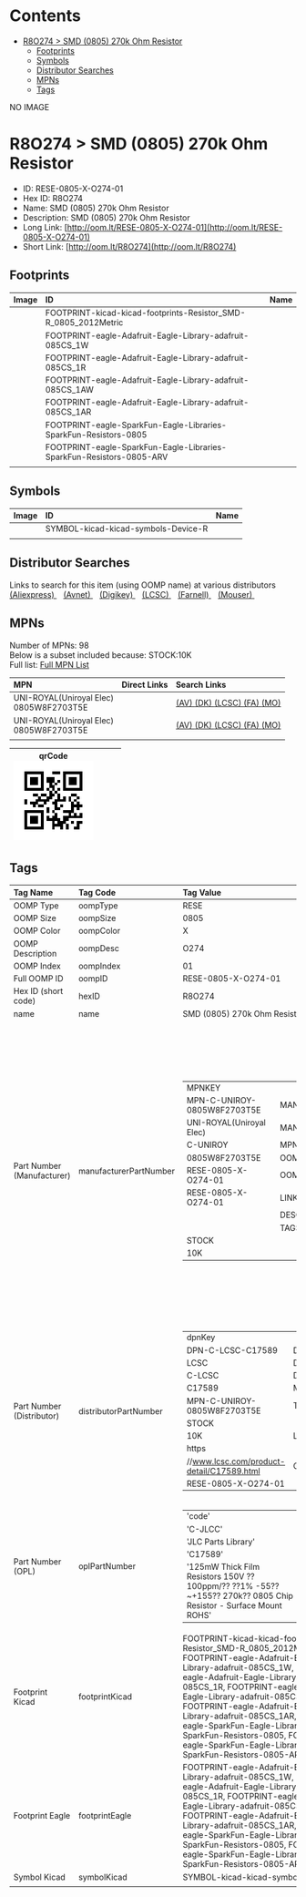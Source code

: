 



Contents
========

* [R8O274 > SMD (0805) 270k Ohm Resistor](#r8o274--smd-0805-270k-ohm-resistor)
	* [Footprints](#footprints)
	* [Symbols](#symbols)
	* [Distributor Searches](#distributor-searches)
	* [MPNs](#mpns)
	* [Tags](#tags)
  
NO IMAGE  
# R8O274 > SMD (0805) 270k Ohm Resistor

- ID: RESE-0805-X-O274-01
- Hex ID: R8O274
- Name: SMD (0805) 270k Ohm Resistor
- Description: SMD (0805) 270k Ohm Resistor
- Long Link: [http://oom.lt/RESE-0805-X-O274-01](http://oom.lt/RESE-0805-X-O274-01)
- Short Link: [http://oom.lt/R8O274](http://oom.lt/R8O274)

## Footprints
  

|Image|ID|Name|
| :--- | :--- | :--- |
||FOOTPRINT-kicad-kicad-footprints-Resistor_SMD-R_0805_2012Metric||
||FOOTPRINT-eagle-Adafruit-Eagle-Library-adafruit-085CS_1W||
||FOOTPRINT-eagle-Adafruit-Eagle-Library-adafruit-085CS_1R||
||FOOTPRINT-eagle-Adafruit-Eagle-Library-adafruit-085CS_1AW||
||FOOTPRINT-eagle-Adafruit-Eagle-Library-adafruit-085CS_1AR||
||FOOTPRINT-eagle-SparkFun-Eagle-Libraries-SparkFun-Resistors-0805||
||FOOTPRINT-eagle-SparkFun-Eagle-Libraries-SparkFun-Resistors-0805-ARV||
||||

## Symbols
  

|Image|ID|Name|
| :--- | :--- | :--- |
|![]()|SYMBOL-kicad-kicad-symbols-Device-R||
||||

## Distributor Searches
  
Links to search for this item (using OOMP name) at various distributors  
[(Aliexpress) ](https://www.aliexpress.com/wholesale?SearchText=1117SMD+0805+270k+Ohm+Resistor)&nbsp;&nbsp;&nbsp;[(Avnet) ](https://www.avnet.com/shop/us/search/SMD+0805+270k+Ohm+Resistor)&nbsp;&nbsp;&nbsp;[(Digikey) ](https://www.digikey.co.uk/en/products/result?s=SMD+0805+270k+Ohm+Resistor)&nbsp;&nbsp;&nbsp;[(LCSC) ](https://www.lcsc.com/search?q=SMD+0805+270k+Ohm+Resistor)&nbsp;&nbsp;&nbsp;[(Farnell) ](https://uk.farnell.com/search?st=SMD+0805+270k+Ohm+Resistor)&nbsp;&nbsp;&nbsp;[(Mouser) ](https://www.mouser.com/c/?q=SMD+0805+270k+Ohm+Resistor)&nbsp;&nbsp;&nbsp;
## MPNs
  
Number of MPNs: 98<br>Below is a subset included because: STOCK:10K <br>Full list: [Full MPN List](MPNLIST.md)  

|MPN|Direct Links|Search Links|
| :--- | :--- | :--- |
|UNI-ROYAL(Uniroyal Elec)<br>0805W8F2703T5E||[(AV) ](https://www.avnet.com/shop/us/search/0805W8F2703T5E)[(DK) ](https://www.digikey.co.uk/products/en?keywords=0805W8F2703T5E)[(LCSC) ](https://www.lcsc.com/search?q=0805W8F2703T5E)[(FA) ](https://uk.farnell.com/search?st=0805W8F2703T5E)[(MO) ](https://www.mouser.com/c/?q=0805W8F2703T5E)|
|UNI-ROYAL(Uniroyal Elec)<br>0805W8F2703T5E||[(AV) ](https://www.avnet.com/shop/us/search/0805W8F2703T5E)[(DK) ](https://www.digikey.co.uk/products/en?keywords=0805W8F2703T5E)[(LCSC) ](https://www.lcsc.com/search?q=0805W8F2703T5E)[(FA) ](https://uk.farnell.com/search?st=0805W8F2703T5E)[(MO) ](https://www.mouser.com/c/?q=0805W8F2703T5E)|
||||
  

|qrCode<br>[![](https://raw.githubusercontent.com/oomlout/oomlout_OOMP_parts_V2/main/RESE/0805/X/O274/01/qrCode_140.png)](https://github.com/oomlout/oomlout_OOMP_parts_V2/tree/main/RESE/0805/X/O274/01/qrCode.png)||||
| :---: | :---: | :---: | :---: |

## Tags
  

|Tag Name|Tag Code|Tag Value|
| :--- | :--- | :--- |
|OOMP Type|oompType|RESE|
|OOMP Size|oompSize|0805|
|OOMP Color|oompColor|X|
|OOMP Description|oompDesc|O274|
|OOMP Index|oompIndex|01|
|Full OOMP ID|oompID|RESE-0805-X-O274-01|
|Hex ID (short code)|hexID|R8O274|
|name|name|SMD (0805) 270k Ohm Resistor|
|Part Number (Manufacturer)|manufacturerPartNumber|<table><tr><td>MPNKEY</td></tr><tr><td> MPN-C-UNIROY-0805W8F2703T5E</td><td> MANUFACTURER</td></tr><tr><td> UNI-ROYAL(Uniroyal Elec)</td><td> MANUCODE</td></tr><tr><td> C-UNIROY</td><td> MPN</td></tr><tr><td> 0805W8F2703T5E</td><td> OOMPIDPARTIAL</td></tr><tr><td> RESE-0805-X-O274-01</td><td> OOMPID</td></tr><tr><td> RESE-0805-X-O274-01</td><td> LINK</td></tr><tr><td> </td><td> DESCRIPTION</td></tr><tr><td> </td><td> TAGS</td></tr><tr><td> STOCK</td></tr><tr><td>10K</td></tr></table></td><td> <table><tr><td>MPNKEY</td></tr><tr><td> MPN-C-LIZELE-CR0805F82703G</td><td> MANUFACTURER</td></tr><tr><td> LIZ Elec</td><td> MANUCODE</td></tr><tr><td> C-LIZELE</td><td> MPN</td></tr><tr><td> CR0805F82703G</td><td> OOMPIDPARTIAL</td></tr><tr><td> RESE-0805-X-O274-01</td><td> OOMPID</td></tr><tr><td> RESE-0805-X-O274-01</td><td> LINK</td></tr><tr><td> </td><td> DESCRIPTION</td></tr><tr><td> </td><td> TAGS</td></tr><tr><td> STOCK</td></tr><tr><td>1K</td></tr></table></td><td> <table><tr><td>MPNKEY</td></tr><tr><td> MPN-C-RALEC-RTT052703FTP</td><td> MANUFACTURER</td></tr><tr><td> RALEC</td><td> MANUCODE</td></tr><tr><td> C-RALEC</td><td> MPN</td></tr><tr><td> RTT052703FTP</td><td> OOMPIDPARTIAL</td></tr><tr><td> RESE-0805-X-O274-01</td><td> OOMPID</td></tr><tr><td> RESE-0805-X-O274-01</td><td> LINK</td></tr><tr><td> </td><td> DESCRIPTION</td></tr><tr><td> </td><td> TAGS</td></tr><tr><td> STOCK</td></tr><tr><td>1K</td></tr></table></td><td> <table><tr><td>MPNKEY</td></tr><tr><td> MPN-C-UNIROY-0805W8J0274T5E</td><td> MANUFACTURER</td></tr><tr><td> UNI-ROYAL(Uniroyal Elec)</td><td> MANUCODE</td></tr><tr><td> C-UNIROY</td><td> MPN</td></tr><tr><td> 0805W8J0274T5E</td><td> OOMPIDPARTIAL</td></tr><tr><td> RESE-0805-X-O274-01</td><td> OOMPID</td></tr><tr><td> RESE-0805-X-O274-01</td><td> LINK</td></tr><tr><td> </td><td> DESCRIPTION</td></tr><tr><td> </td><td> TAGS</td></tr><tr><td> </td></tr></table></td><td> <table><tr><td>MPNKEY</td></tr><tr><td> MPN-C-YAGEO-RC0805JR-07270KL</td><td> MANUFACTURER</td></tr><tr><td> YAGEO</td><td> MANUCODE</td></tr><tr><td> C-YAGEO</td><td> MPN</td></tr><tr><td> RC0805JR-07270KL</td><td> OOMPIDPARTIAL</td></tr><tr><td> RESE-0805-X-O274-01</td><td> OOMPID</td></tr><tr><td> RESE-0805-X-O274-01</td><td> LINK</td></tr><tr><td> </td><td> DESCRIPTION</td></tr><tr><td> </td><td> TAGS</td></tr><tr><td> </td></tr></table></td><td> <table><tr><td>MPNKEY</td></tr><tr><td> MPN-C-YAGEO-RC0805FR-07270KL</td><td> MANUFACTURER</td></tr><tr><td> YAGEO</td><td> MANUCODE</td></tr><tr><td> C-YAGEO</td><td> MPN</td></tr><tr><td> RC0805FR-07270KL</td><td> OOMPIDPARTIAL</td></tr><tr><td> RESE-0805-X-O274-01</td><td> OOMPID</td></tr><tr><td> RESE-0805-X-O274-01</td><td> LINK</td></tr><tr><td> </td><td> DESCRIPTION</td></tr><tr><td> </td><td> TAGS</td></tr><tr><td> STOCK</td></tr><tr><td>1K</td></tr></table></td><td> <table><tr><td>MPNKEY</td></tr><tr><td> MPN-C-YAGEO-AC0805FR-07270KL</td><td> MANUFACTURER</td></tr><tr><td> YAGEO</td><td> MANUCODE</td></tr><tr><td> C-YAGEO</td><td> MPN</td></tr><tr><td> AC0805FR-07270KL</td><td> OOMPIDPARTIAL</td></tr><tr><td> RESE-0805-X-O274-01</td><td> OOMPID</td></tr><tr><td> RESE-0805-X-O274-01</td><td> LINK</td></tr><tr><td> </td><td> DESCRIPTION</td></tr><tr><td> </td><td> TAGS</td></tr><tr><td> </td></tr></table></td><td> <table><tr><td>MPNKEY</td></tr><tr><td> MPN-C-TAITEC-RM10FTN2703</td><td> MANUFACTURER</td></tr><tr><td> TA-I Tech</td><td> MANUCODE</td></tr><tr><td> C-TAITEC</td><td> MPN</td></tr><tr><td> RM10FTN2703</td><td> OOMPIDPARTIAL</td></tr><tr><td> RESE-0805-X-O274-01</td><td> OOMPID</td></tr><tr><td> RESE-0805-X-O274-01</td><td> LINK</td></tr><tr><td> </td><td> DESCRIPTION</td></tr><tr><td> </td><td> TAGS</td></tr><tr><td> </td></tr></table></td><td> <table><tr><td>MPNKEY</td></tr><tr><td> MPN-C-WALSIN-WR08X2703FTL</td><td> MANUFACTURER</td></tr><tr><td> Walsin Tech Corp</td><td> MANUCODE</td></tr><tr><td> C-WALSIN</td><td> MPN</td></tr><tr><td> WR08X2703FTL</td><td> OOMPIDPARTIAL</td></tr><tr><td> RESE-0805-X-O274-01</td><td> OOMPID</td></tr><tr><td> RESE-0805-X-O274-01</td><td> LINK</td></tr><tr><td> </td><td> DESCRIPTION</td></tr><tr><td> </td><td> TAGS</td></tr><tr><td> STOCK</td></tr><tr><td>1K</td></tr></table></td><td> <table><tr><td>MPNKEY</td></tr><tr><td> MPN-C-HKRHON-RCT05270KFLF</td><td> MANUFACTURER</td></tr><tr><td> HKR(Hong Kong Resistors)</td><td> MANUCODE</td></tr><tr><td> C-HKRHON</td><td> MPN</td></tr><tr><td> RCT05270KFLF</td><td> OOMPIDPARTIAL</td></tr><tr><td> RESE-0805-X-O274-01</td><td> OOMPID</td></tr><tr><td> RESE-0805-X-O274-01</td><td> LINK</td></tr><tr><td> </td><td> DESCRIPTION</td></tr><tr><td> </td><td> TAGS</td></tr><tr><td> </td></tr></table></td><td> <table><tr><td>MPNKEY</td></tr><tr><td> MPN-C-BOURNS-CR0805-FX-2703ELF</td><td> MANUFACTURER</td></tr><tr><td> BOURNS</td><td> MANUCODE</td></tr><tr><td> C-BOURNS</td><td> MPN</td></tr><tr><td> CR0805-FX-2703ELF</td><td> OOMPIDPARTIAL</td></tr><tr><td> RESE-0805-X-O274-01</td><td> OOMPID</td></tr><tr><td> RESE-0805-X-O274-01</td><td> LINK</td></tr><tr><td> </td><td> DESCRIPTION</td></tr><tr><td> </td><td> TAGS</td></tr><tr><td> STOCK</td></tr><tr><td>1K</td></tr></table></td><td> <table><tr><td>MPNKEY</td></tr><tr><td> MPN-C-TAITEC-RMS10JT274</td><td> MANUFACTURER</td></tr><tr><td> TA-I Tech</td><td> MANUCODE</td></tr><tr><td> C-TAITEC</td><td> MPN</td></tr><tr><td> RMS10JT274</td><td> OOMPIDPARTIAL</td></tr><tr><td> RESE-0805-X-O274-01</td><td> OOMPID</td></tr><tr><td> RESE-0805-X-O274-01</td><td> LINK</td></tr><tr><td> </td><td> DESCRIPTION</td></tr><tr><td> </td><td> TAGS</td></tr><tr><td> STOCK</td></tr><tr><td>1K</td></tr></table></td><td> <table><tr><td>MPNKEY</td></tr><tr><td> MPN-C-VIKING-ARG05FTC2703</td><td> MANUFACTURER</td></tr><tr><td> Viking Tech</td><td> MANUCODE</td></tr><tr><td> C-VIKING</td><td> MPN</td></tr><tr><td> ARG05FTC2703</td><td> OOMPIDPARTIAL</td></tr><tr><td> RESE-0805-X-O274-01</td><td> OOMPID</td></tr><tr><td> RESE-0805-X-O274-01</td><td> LINK</td></tr><tr><td> </td><td> DESCRIPTION</td></tr><tr><td> </td><td> TAGS</td></tr><tr><td> </td></tr></table></td><td> <table><tr><td>MPNKEY</td></tr><tr><td> MPN-C-YAGEO-AC0805JR-07270KL</td><td> MANUFACTURER</td></tr><tr><td> YAGEO</td><td> MANUCODE</td></tr><tr><td> C-YAGEO</td><td> MPN</td></tr><tr><td> AC0805JR-07270KL</td><td> OOMPIDPARTIAL</td></tr><tr><td> RESE-0805-X-O274-01</td><td> OOMPID</td></tr><tr><td> RESE-0805-X-O274-01</td><td> LINK</td></tr><tr><td> </td><td> DESCRIPTION</td></tr><tr><td> </td><td> TAGS</td></tr><tr><td> STOCK</td></tr><tr><td>1K</td></tr></table></td><td> <table><tr><td>MPNKEY</td></tr><tr><td> MPN-C-UNIROY-0805W8D2703T5E</td><td> MANUFACTURER</td></tr><tr><td> UNI-ROYAL(Uniroyal Elec)</td><td> MANUCODE</td></tr><tr><td> C-UNIROY</td><td> MPN</td></tr><tr><td> 0805W8D2703T5E</td><td> OOMPIDPARTIAL</td></tr><tr><td> RESE-0805-X-O274-01</td><td> OOMPID</td></tr><tr><td> RESE-0805-X-O274-01</td><td> LINK</td></tr><tr><td> </td><td> DESCRIPTION</td></tr><tr><td> </td><td> TAGS</td></tr><tr><td> STOCK</td></tr><tr><td>1K</td></tr></table></td><td> <table><tr><td>MPNKEY</td></tr><tr><td> MPN-C-FHGUAN-RS-05K2703FT</td><td> MANUFACTURER</td></tr><tr><td> FH (Guangdong Fenghua Advanced Tech)</td><td> MANUCODE</td></tr><tr><td> C-FHGUAN</td><td> MPN</td></tr><tr><td> RS-05K2703FT</td><td> OOMPIDPARTIAL</td></tr><tr><td> RESE-0805-X-O274-01</td><td> OOMPID</td></tr><tr><td> RESE-0805-X-O274-01</td><td> LINK</td></tr><tr><td> </td><td> DESCRIPTION</td></tr><tr><td> </td><td> TAGS</td></tr><tr><td> </td></tr></table></td><td> <table><tr><td>MPNKEY</td></tr><tr><td> MPN-C-FHGUAN-RS-05K274JT</td><td> MANUFACTURER</td></tr><tr><td> FH (Guangdong Fenghua Advanced Tech)</td><td> MANUCODE</td></tr><tr><td> C-FHGUAN</td><td> MPN</td></tr><tr><td> RS-05K274JT</td><td> OOMPIDPARTIAL</td></tr><tr><td> RESE-0805-X-O274-01</td><td> OOMPID</td></tr><tr><td> RESE-0805-X-O274-01</td><td> LINK</td></tr><tr><td> </td><td> DESCRIPTION</td></tr><tr><td> </td><td> TAGS</td></tr><tr><td> </td></tr></table></td><td> <table><tr><td>MPNKEY</td></tr><tr><td> MPN-C-ROHMSE-MCR10EZPJ274</td><td> MANUFACTURER</td></tr><tr><td> ROHM Semicon</td><td> MANUCODE</td></tr><tr><td> C-ROHMSE</td><td> MPN</td></tr><tr><td> MCR10EZPJ274</td><td> OOMPIDPARTIAL</td></tr><tr><td> RESE-0805-X-O274-01</td><td> OOMPID</td></tr><tr><td> RESE-0805-X-O274-01</td><td> LINK</td></tr><tr><td> </td><td> DESCRIPTION</td></tr><tr><td> </td><td> TAGS</td></tr><tr><td> STOCK</td></tr><tr><td>1K</td></tr></table></td><td> <table><tr><td>MPNKEY</td></tr><tr><td> MPN-C-KOASPE-RK73B2ATTD274J</td><td> MANUFACTURER</td></tr><tr><td> KOA Speer Elec</td><td> MANUCODE</td></tr><tr><td> C-KOASPE</td><td> MPN</td></tr><tr><td> RK73B2ATTD274J</td><td> OOMPIDPARTIAL</td></tr><tr><td> RESE-0805-X-O274-01</td><td> OOMPID</td></tr><tr><td> RESE-0805-X-O274-01</td><td> LINK</td></tr><tr><td> </td><td> DESCRIPTION</td></tr><tr><td> </td><td> TAGS</td></tr><tr><td> </td></tr></table></td><td> <table><tr><td>MPNKEY</td></tr><tr><td> MPN-C-KOASPE-RK73H2ATTD2703F</td><td> MANUFACTURER</td></tr><tr><td> KOA Speer Elec</td><td> MANUCODE</td></tr><tr><td> C-KOASPE</td><td> MPN</td></tr><tr><td> RK73H2ATTD2703F</td><td> OOMPIDPARTIAL</td></tr><tr><td> RESE-0805-X-O274-01</td><td> OOMPID</td></tr><tr><td> RESE-0805-X-O274-01</td><td> LINK</td></tr><tr><td> </td><td> DESCRIPTION</td></tr><tr><td> </td><td> TAGS</td></tr><tr><td> </td></tr></table></td><td> <table><tr><td>MPNKEY</td></tr><tr><td> MPN-C-YAGEO-RT0805BRD07270KL</td><td> MANUFACTURER</td></tr><tr><td> YAGEO</td><td> MANUCODE</td></tr><tr><td> C-YAGEO</td><td> MPN</td></tr><tr><td> RT0805BRD07270KL</td><td> OOMPIDPARTIAL</td></tr><tr><td> RESE-0805-X-O274-01</td><td> OOMPID</td></tr><tr><td> RESE-0805-X-O274-01</td><td> LINK</td></tr><tr><td> </td><td> DESCRIPTION</td></tr><tr><td> </td><td> TAGS</td></tr><tr><td> </td></tr></table></td><td> <table><tr><td>MPNKEY</td></tr><tr><td> MPN-C-SUSUMU-RG2012N-274-W-T5</td><td> MANUFACTURER</td></tr><tr><td> SUSUMU</td><td> MANUCODE</td></tr><tr><td> C-SUSUMU</td><td> MPN</td></tr><tr><td> RG2012N-274-W-T5</td><td> OOMPIDPARTIAL</td></tr><tr><td> RESE-0805-X-O274-01</td><td> OOMPID</td></tr><tr><td> RESE-0805-X-O274-01</td><td> LINK</td></tr><tr><td> </td><td> DESCRIPTION</td></tr><tr><td> </td><td> TAGS</td></tr><tr><td> </td></tr></table></td><td> <table><tr><td>MPNKEY</td></tr><tr><td> MPN-C-WALSIN-WR08X274JTL</td><td> MANUFACTURER</td></tr><tr><td> Walsin Tech Corp</td><td> MANUCODE</td></tr><tr><td> C-WALSIN</td><td> MPN</td></tr><tr><td> WR08X274JTL</td><td> OOMPIDPARTIAL</td></tr><tr><td> RESE-0805-X-O274-01</td><td> OOMPID</td></tr><tr><td> RESE-0805-X-O274-01</td><td> LINK</td></tr><tr><td> </td><td> DESCRIPTION</td></tr><tr><td> </td><td> TAGS</td></tr><tr><td> STOCK</td></tr><tr><td>1K</td></tr></table></td><td> <table><tr><td>MPNKEY</td></tr><tr><td> MPN-C-RESIST-PTFR0805B270KN9</td><td> MANUFACTURER</td></tr><tr><td> Resistor.Today</td><td> MANUCODE</td></tr><tr><td> C-RESIST</td><td> MPN</td></tr><tr><td> PTFR0805B270KN9</td><td> OOMPIDPARTIAL</td></tr><tr><td> RESE-0805-X-O274-01</td><td> OOMPID</td></tr><tr><td> RESE-0805-X-O274-01</td><td> LINK</td></tr><tr><td> </td><td> DESCRIPTION</td></tr><tr><td> </td><td> TAGS</td></tr><tr><td> STOCK</td></tr><tr><td>1K</td></tr></table></td><td> <table><tr><td>MPNKEY</td></tr><tr><td> MPN-C-RESIST-AECR0805F270KK9</td><td> MANUFACTURER</td></tr><tr><td> Resistor.Today</td><td> MANUCODE</td></tr><tr><td> C-RESIST</td><td> MPN</td></tr><tr><td> AECR0805F270KK9</td><td> OOMPIDPARTIAL</td></tr><tr><td> RESE-0805-X-O274-01</td><td> OOMPID</td></tr><tr><td> RESE-0805-X-O274-01</td><td> LINK</td></tr><tr><td> </td><td> DESCRIPTION</td></tr><tr><td> </td><td> TAGS</td></tr><tr><td> STOCK</td></tr><tr><td>1K</td></tr></table></td><td> <table><tr><td>MPNKEY</td></tr><tr><td> MPN-C-RESIST-HPCR0805F270KK9</td><td> MANUFACTURER</td></tr><tr><td> Resistor.Today</td><td> MANUCODE</td></tr><tr><td> C-RESIST</td><td> MPN</td></tr><tr><td> HPCR0805F270KK9</td><td> OOMPIDPARTIAL</td></tr><tr><td> RESE-0805-X-O274-01</td><td> OOMPID</td></tr><tr><td> RESE-0805-X-O274-01</td><td> LINK</td></tr><tr><td> </td><td> DESCRIPTION</td></tr><tr><td> </td><td> TAGS</td></tr><tr><td> STOCK</td></tr><tr><td>1K</td></tr></table></td><td> <table><tr><td>MPNKEY</td></tr><tr><td> MPN-C-PANASO-ERJ6GEYJ274V</td><td> MANUFACTURER</td></tr><tr><td> PANASONIC</td><td> MANUCODE</td></tr><tr><td> C-PANASO</td><td> MPN</td></tr><tr><td> ERJ6GEYJ274V</td><td> OOMPIDPARTIAL</td></tr><tr><td> RESE-0805-X-O274-01</td><td> OOMPID</td></tr><tr><td> RESE-0805-X-O274-01</td><td> LINK</td></tr><tr><td> </td><td> DESCRIPTION</td></tr><tr><td> </td><td> TAGS</td></tr><tr><td> STOCK</td></tr><tr><td>1K</td></tr></table></td><td> <table><tr><td>MPNKEY</td></tr><tr><td> MPN-C-PANASO-ERJ6ENF2703V</td><td> MANUFACTURER</td></tr><tr><td> PANASONIC</td><td> MANUCODE</td></tr><tr><td> C-PANASO</td><td> MPN</td></tr><tr><td> ERJ6ENF2703V</td><td> OOMPIDPARTIAL</td></tr><tr><td> RESE-0805-X-O274-01</td><td> OOMPID</td></tr><tr><td> RESE-0805-X-O274-01</td><td> LINK</td></tr><tr><td> </td><td> DESCRIPTION</td></tr><tr><td> </td><td> TAGS</td></tr><tr><td> STOCK</td></tr><tr><td>1K</td></tr></table></td><td> <table><tr><td>MPNKEY</td></tr><tr><td> MPN-C-VIKING-CR-05FL7--270K</td><td> MANUFACTURER</td></tr><tr><td> Viking Tech</td><td> MANUCODE</td></tr><tr><td> C-VIKING</td><td> MPN</td></tr><tr><td> CR-05FL7--270K</td><td> OOMPIDPARTIAL</td></tr><tr><td> RESE-0805-X-O274-01</td><td> OOMPID</td></tr><tr><td> RESE-0805-X-O274-01</td><td> LINK</td></tr><tr><td> </td><td> DESCRIPTION</td></tr><tr><td> </td><td> TAGS</td></tr><tr><td> </td></tr></table></td><td> <table><tr><td>MPNKEY</td></tr><tr><td> MPN-C-UNIROY-TC0550F2703T5E</td><td> MANUFACTURER</td></tr><tr><td> UNI-ROYAL(Uniroyal Elec)</td><td> MANUCODE</td></tr><tr><td> C-UNIROY</td><td> MPN</td></tr><tr><td> TC0550F2703T5E</td><td> OOMPIDPARTIAL</td></tr><tr><td> RESE-0805-X-O274-01</td><td> OOMPID</td></tr><tr><td> RESE-0805-X-O274-01</td><td> LINK</td></tr><tr><td> </td><td> DESCRIPTION</td></tr><tr><td> </td><td> TAGS</td></tr><tr><td> STOCK</td></tr><tr><td>1K</td></tr></table></td><td> <table><tr><td>MPNKEY</td></tr><tr><td> MPN-C-PANASO-ERA6AEB274V</td><td> MANUFACTURER</td></tr><tr><td> PANASONIC</td><td> MANUCODE</td></tr><tr><td> C-PANASO</td><td> MPN</td></tr><tr><td> ERA6AEB274V</td><td> OOMPIDPARTIAL</td></tr><tr><td> RESE-0805-X-O274-01</td><td> OOMPID</td></tr><tr><td> RESE-0805-X-O274-01</td><td> LINK</td></tr><tr><td> </td><td> DESCRIPTION</td></tr><tr><td> </td><td> TAGS</td></tr><tr><td> </td></tr></table></td><td> <table><tr><td>MPNKEY</td></tr><tr><td> MPN-C-UNIROY-TC0550F2703T5J</td><td> MANUFACTURER</td></tr><tr><td> UNI-ROYAL(Uniroyal Elec)</td><td> MANUCODE</td></tr><tr><td> C-UNIROY</td><td> MPN</td></tr><tr><td> TC0550F2703T5J</td><td> OOMPIDPARTIAL</td></tr><tr><td> RESE-0805-X-O274-01</td><td> OOMPID</td></tr><tr><td> RESE-0805-X-O274-01</td><td> LINK</td></tr><tr><td> </td><td> DESCRIPTION</td></tr><tr><td> </td><td> TAGS</td></tr><tr><td> </td></tr></table></td><td> <table><tr><td>MPNKEY</td></tr><tr><td> MPN-C-UNIROY-TC0525B2703T5J</td><td> MANUFACTURER</td></tr><tr><td> UNI-ROYAL(Uniroyal Elec)</td><td> MANUCODE</td></tr><tr><td> C-UNIROY</td><td> MPN</td></tr><tr><td> TC0525B2703T5J</td><td> OOMPIDPARTIAL</td></tr><tr><td> RESE-0805-X-O274-01</td><td> OOMPID</td></tr><tr><td> RESE-0805-X-O274-01</td><td> LINK</td></tr><tr><td> </td><td> DESCRIPTION</td></tr><tr><td> </td><td> TAGS</td></tr><tr><td> </td></tr></table></td><td> <table><tr><td>MPNKEY</td></tr><tr><td> MPN-C-PANASO-ERJP06J274V</td><td> MANUFACTURER</td></tr><tr><td> PANASONIC</td><td> MANUCODE</td></tr><tr><td> C-PANASO</td><td> MPN</td></tr><tr><td> ERJP06J274V</td><td> OOMPIDPARTIAL</td></tr><tr><td> RESE-0805-X-O274-01</td><td> OOMPID</td></tr><tr><td> RESE-0805-X-O274-01</td><td> LINK</td></tr><tr><td> </td><td> DESCRIPTION</td></tr><tr><td> </td><td> TAGS</td></tr><tr><td> </td></tr></table></td><td> <table><tr><td>MPNKEY</td></tr><tr><td> MPN-C-PANASO-ERJP06F2703V</td><td> MANUFACTURER</td></tr><tr><td> PANASONIC</td><td> MANUCODE</td></tr><tr><td> C-PANASO</td><td> MPN</td></tr><tr><td> ERJP06F2703V</td><td> OOMPIDPARTIAL</td></tr><tr><td> RESE-0805-X-O274-01</td><td> OOMPID</td></tr><tr><td> RESE-0805-X-O274-01</td><td> LINK</td></tr><tr><td> </td><td> DESCRIPTION</td></tr><tr><td> </td><td> TAGS</td></tr><tr><td> </td></tr></table></td><td> <table><tr><td>MPNKEY</td></tr><tr><td> MPN-C-PANASO-ERA6KEB2703V</td><td> MANUFACTURER</td></tr><tr><td> PANASONIC</td><td> MANUCODE</td></tr><tr><td> C-PANASO</td><td> MPN</td></tr><tr><td> ERA6KEB2703V</td><td> OOMPIDPARTIAL</td></tr><tr><td> RESE-0805-X-O274-01</td><td> OOMPID</td></tr><tr><td> RESE-0805-X-O274-01</td><td> LINK</td></tr><tr><td> </td><td> DESCRIPTION</td></tr><tr><td> </td><td> TAGS</td></tr><tr><td> </td></tr></table></td><td> <table><tr><td>MPNKEY</td></tr><tr><td> MPN-C-UNIROY-NQ05W8J0274T5E</td><td> MANUFACTURER</td></tr><tr><td> UNI-ROYAL(Uniroyal Elec)</td><td> MANUCODE</td></tr><tr><td> C-UNIROY</td><td> MPN</td></tr><tr><td> NQ05W8J0274T5E</td><td> OOMPIDPARTIAL</td></tr><tr><td> RESE-0805-X-O274-01</td><td> OOMPID</td></tr><tr><td> RESE-0805-X-O274-01</td><td> LINK</td></tr><tr><td> </td><td> DESCRIPTION</td></tr><tr><td> </td><td> TAGS</td></tr><tr><td> </td></tr></table></td><td> <table><tr><td>MPNKEY</td></tr><tr><td> MPN-C-PANASO-ERJ-U06J274V</td><td> MANUFACTURER</td></tr><tr><td> PANASONIC</td><td> MANUCODE</td></tr><tr><td> C-PANASO</td><td> MPN</td></tr><tr><td> ERJ-U06J274V</td><td> OOMPIDPARTIAL</td></tr><tr><td> RESE-0805-X-O274-01</td><td> OOMPID</td></tr><tr><td> RESE-0805-X-O274-01</td><td> LINK</td></tr><tr><td> </td><td> DESCRIPTION</td></tr><tr><td> </td><td> TAGS</td></tr><tr><td> </td></tr></table></td><td> <table><tr><td>MPNKEY</td></tr><tr><td> MPN-C-VISHAY-TNPW0805270KBYEA</td><td> MANUFACTURER</td></tr><tr><td> Vishay Intertech</td><td> MANUCODE</td></tr><tr><td> C-VISHAY</td><td> MPN</td></tr><tr><td> TNPW0805270KBYEA</td><td> OOMPIDPARTIAL</td></tr><tr><td> RESE-0805-X-O274-01</td><td> OOMPID</td></tr><tr><td> RESE-0805-X-O274-01</td><td> LINK</td></tr><tr><td> </td><td> DESCRIPTION</td></tr><tr><td> </td><td> TAGS</td></tr><tr><td> </td></tr></table></td><td> <table><tr><td>MPNKEY</td></tr><tr><td> MPN-C-VISHAY-TNPW0805270KBETA</td><td> MANUFACTURER</td></tr><tr><td> Vishay Intertech</td><td> MANUCODE</td></tr><tr><td> C-VISHAY</td><td> MPN</td></tr><tr><td> TNPW0805270KBETA</td><td> OOMPIDPARTIAL</td></tr><tr><td> RESE-0805-X-O274-01</td><td> OOMPID</td></tr><tr><td> RESE-0805-X-O274-01</td><td> LINK</td></tr><tr><td> </td><td> DESCRIPTION</td></tr><tr><td> </td><td> TAGS</td></tr><tr><td> </td></tr></table></td><td> <table><tr><td>MPNKEY</td></tr><tr><td> MPN-C-VISHAY-TNPW0805270KBEEN</td><td> MANUFACTURER</td></tr><tr><td> Vishay Intertech</td><td> MANUCODE</td></tr><tr><td> C-VISHAY</td><td> MPN</td></tr><tr><td> TNPW0805270KBEEN</td><td> OOMPIDPARTIAL</td></tr><tr><td> RESE-0805-X-O274-01</td><td> OOMPID</td></tr><tr><td> RESE-0805-X-O274-01</td><td> LINK</td></tr><tr><td> </td><td> DESCRIPTION</td></tr><tr><td> </td><td> TAGS</td></tr><tr><td> </td></tr></table></td><td> <table><tr><td>MPNKEY</td></tr><tr><td> MPN-C-SUSUMU-RG2012N-274-W-T1</td><td> MANUFACTURER</td></tr><tr><td> SUSUMU</td><td> MANUCODE</td></tr><tr><td> C-SUSUMU</td><td> MPN</td></tr><tr><td> RG2012N-274-W-T1</td><td> OOMPIDPARTIAL</td></tr><tr><td> RESE-0805-X-O274-01</td><td> OOMPID</td></tr><tr><td> RESE-0805-X-O274-01</td><td> LINK</td></tr><tr><td> </td><td> DESCRIPTION</td></tr><tr><td> </td><td> TAGS</td></tr><tr><td> </td></tr></table></td><td> <table><tr><td>MPNKEY</td></tr><tr><td> MPN-C-VISHAY-CRCW0805270KJNEA</td><td> MANUFACTURER</td></tr><tr><td> Vishay Intertech</td><td> MANUCODE</td></tr><tr><td> C-VISHAY</td><td> MPN</td></tr><tr><td> CRCW0805270KJNEA</td><td> OOMPIDPARTIAL</td></tr><tr><td> RESE-0805-X-O274-01</td><td> OOMPID</td></tr><tr><td> RESE-0805-X-O274-01</td><td> LINK</td></tr><tr><td> </td><td> DESCRIPTION</td></tr><tr><td> </td><td> TAGS</td></tr><tr><td> </td></tr></table></td><td> <table><tr><td>MPNKEY</td></tr><tr><td> MPN-C-TECONN-CRGCQ0805F270K</td><td> MANUFACTURER</td></tr><tr><td> TE Connectivity</td><td> MANUCODE</td></tr><tr><td> C-TECONN</td><td> MPN</td></tr><tr><td> CRGCQ0805F270K</td><td> OOMPIDPARTIAL</td></tr><tr><td> RESE-0805-X-O274-01</td><td> OOMPID</td></tr><tr><td> RESE-0805-X-O274-01</td><td> LINK</td></tr><tr><td> </td><td> DESCRIPTION</td></tr><tr><td> </td><td> TAGS</td></tr><tr><td> </td></tr></table></td><td> <table><tr><td>MPNKEY</td></tr><tr><td> MPN-C-VISHAY-CRCW0805270KFKEA</td><td> MANUFACTURER</td></tr><tr><td> Vishay Intertech</td><td> MANUCODE</td></tr><tr><td> C-VISHAY</td><td> MPN</td></tr><tr><td> CRCW0805270KFKEA</td><td> OOMPIDPARTIAL</td></tr><tr><td> RESE-0805-X-O274-01</td><td> OOMPID</td></tr><tr><td> RESE-0805-X-O274-01</td><td> LINK</td></tr><tr><td> </td><td> DESCRIPTION</td></tr><tr><td> </td><td> TAGS</td></tr><tr><td> </td></tr></table></td><td> <table><tr><td>MPNKEY</td></tr><tr><td> MPN-C-YAGEO-AA0805FR-07270KL</td><td> MANUFACTURER</td></tr><tr><td> YAGEO</td><td> MANUCODE</td></tr><tr><td> C-YAGEO</td><td> MPN</td></tr><tr><td> AA0805FR-07270KL</td><td> OOMPIDPARTIAL</td></tr><tr><td> RESE-0805-X-O274-01</td><td> OOMPID</td></tr><tr><td> RESE-0805-X-O274-01</td><td> LINK</td></tr><tr><td> </td><td> DESCRIPTION</td></tr><tr><td> </td><td> TAGS</td></tr><tr><td> </td></tr></table></td><td> <table><tr><td>MPNKEY</td></tr><tr><td> MPN-C-YAGEO-AA0805JR-07270KL</td><td> MANUFACTURER</td></tr><tr><td> YAGEO</td><td> MANUCODE</td></tr><tr><td> C-YAGEO</td><td> MPN</td></tr><tr><td> AA0805JR-07270KL</td><td> OOMPIDPARTIAL</td></tr><tr><td> RESE-0805-X-O274-01</td><td> OOMPID</td></tr><tr><td> RESE-0805-X-O274-01</td><td> LINK</td></tr><tr><td> </td><td> DESCRIPTION</td></tr><tr><td> </td><td> TAGS</td></tr><tr><td> </td></tr></table></td><td> <table><tr><td>MPNKEY</td></tr><tr><td> MPN-C-ROHMSE-KTR10EZPJ274</td><td> MANUFACTURER</td></tr><tr><td> ROHM Semicon</td><td> MANUCODE</td></tr><tr><td> C-ROHMSE</td><td> MPN</td></tr><tr><td> KTR10EZPJ274</td><td> OOMPIDPARTIAL</td></tr><tr><td> RESE-0805-X-O274-01</td><td> OOMPID</td></tr><tr><td> RESE-0805-X-O274-01</td><td> LINK</td></tr><tr><td> </td><td> DESCRIPTION</td></tr><tr><td> </td><td> TAGS</td></tr><tr><td> </td></tr></table></td><td> <table><tr><td>MPNKEY</td></tr><tr><td> MPN-C-YAGEO-AT0805DRE07270KL</td><td> MANUFACTURER</td></tr><tr><td> YAGEO</td><td> MANUCODE</td></tr><tr><td> C-YAGEO</td><td> MPN</td></tr><tr><td> AT0805DRE07270KL</td><td> OOMPIDPARTIAL</td></tr><tr><td> RESE-0805-X-O274-01</td><td> OOMPID</td></tr><tr><td> RESE-0805-X-O274-01</td><td> LINK</td></tr><tr><td> </td><td> DESCRIPTION</td></tr><tr><td> </td><td> TAGS</td></tr><tr><td> </td></tr></table></td><td> <table><tr><td>MPNKEY</td></tr><tr><td> MPN-C-UNIROY-0805W8F2703T5E</td><td> MANUFACTURER</td></tr><tr><td> UNI-ROYAL(Uniroyal Elec)</td><td> MANUCODE</td></tr><tr><td> C-UNIROY</td><td> MPN</td></tr><tr><td> 0805W8F2703T5E</td><td> OOMPIDPARTIAL</td></tr><tr><td> RESE-0805-X-O274-01</td><td> OOMPID</td></tr><tr><td> RESE-0805-X-O274-01</td><td> LINK</td></tr><tr><td> </td><td> DESCRIPTION</td></tr><tr><td> </td><td> TAGS</td></tr><tr><td> STOCK</td></tr><tr><td>10K</td></tr></table></td><td> <table><tr><td>MPNKEY</td></tr><tr><td> MPN-C-LIZELE-CR0805F82703G</td><td> MANUFACTURER</td></tr><tr><td> LIZ Elec</td><td> MANUCODE</td></tr><tr><td> C-LIZELE</td><td> MPN</td></tr><tr><td> CR0805F82703G</td><td> OOMPIDPARTIAL</td></tr><tr><td> RESE-0805-X-O274-01</td><td> OOMPID</td></tr><tr><td> RESE-0805-X-O274-01</td><td> LINK</td></tr><tr><td> </td><td> DESCRIPTION</td></tr><tr><td> </td><td> TAGS</td></tr><tr><td> STOCK</td></tr><tr><td>1K</td></tr></table></td><td> <table><tr><td>MPNKEY</td></tr><tr><td> MPN-C-RALEC-RTT052703FTP</td><td> MANUFACTURER</td></tr><tr><td> RALEC</td><td> MANUCODE</td></tr><tr><td> C-RALEC</td><td> MPN</td></tr><tr><td> RTT052703FTP</td><td> OOMPIDPARTIAL</td></tr><tr><td> RESE-0805-X-O274-01</td><td> OOMPID</td></tr><tr><td> RESE-0805-X-O274-01</td><td> LINK</td></tr><tr><td> </td><td> DESCRIPTION</td></tr><tr><td> </td><td> TAGS</td></tr><tr><td> STOCK</td></tr><tr><td>1K</td></tr></table></td><td> <table><tr><td>MPNKEY</td></tr><tr><td> MPN-C-UNIROY-0805W8J0274T5E</td><td> MANUFACTURER</td></tr><tr><td> UNI-ROYAL(Uniroyal Elec)</td><td> MANUCODE</td></tr><tr><td> C-UNIROY</td><td> MPN</td></tr><tr><td> 0805W8J0274T5E</td><td> OOMPIDPARTIAL</td></tr><tr><td> RESE-0805-X-O274-01</td><td> OOMPID</td></tr><tr><td> RESE-0805-X-O274-01</td><td> LINK</td></tr><tr><td> </td><td> DESCRIPTION</td></tr><tr><td> </td><td> TAGS</td></tr><tr><td> </td></tr></table></td><td> <table><tr><td>MPNKEY</td></tr><tr><td> MPN-C-YAGEO-RC0805JR-07270KL</td><td> MANUFACTURER</td></tr><tr><td> YAGEO</td><td> MANUCODE</td></tr><tr><td> C-YAGEO</td><td> MPN</td></tr><tr><td> RC0805JR-07270KL</td><td> OOMPIDPARTIAL</td></tr><tr><td> RESE-0805-X-O274-01</td><td> OOMPID</td></tr><tr><td> RESE-0805-X-O274-01</td><td> LINK</td></tr><tr><td> </td><td> DESCRIPTION</td></tr><tr><td> </td><td> TAGS</td></tr><tr><td> </td></tr></table></td><td> <table><tr><td>MPNKEY</td></tr><tr><td> MPN-C-YAGEO-RC0805FR-07270KL</td><td> MANUFACTURER</td></tr><tr><td> YAGEO</td><td> MANUCODE</td></tr><tr><td> C-YAGEO</td><td> MPN</td></tr><tr><td> RC0805FR-07270KL</td><td> OOMPIDPARTIAL</td></tr><tr><td> RESE-0805-X-O274-01</td><td> OOMPID</td></tr><tr><td> RESE-0805-X-O274-01</td><td> LINK</td></tr><tr><td> </td><td> DESCRIPTION</td></tr><tr><td> </td><td> TAGS</td></tr><tr><td> STOCK</td></tr><tr><td>1K</td></tr></table></td><td> <table><tr><td>MPNKEY</td></tr><tr><td> MPN-C-YAGEO-AC0805FR-07270KL</td><td> MANUFACTURER</td></tr><tr><td> YAGEO</td><td> MANUCODE</td></tr><tr><td> C-YAGEO</td><td> MPN</td></tr><tr><td> AC0805FR-07270KL</td><td> OOMPIDPARTIAL</td></tr><tr><td> RESE-0805-X-O274-01</td><td> OOMPID</td></tr><tr><td> RESE-0805-X-O274-01</td><td> LINK</td></tr><tr><td> </td><td> DESCRIPTION</td></tr><tr><td> </td><td> TAGS</td></tr><tr><td> </td></tr></table></td><td> <table><tr><td>MPNKEY</td></tr><tr><td> MPN-C-TAITEC-RM10FTN2703</td><td> MANUFACTURER</td></tr><tr><td> TA-I Tech</td><td> MANUCODE</td></tr><tr><td> C-TAITEC</td><td> MPN</td></tr><tr><td> RM10FTN2703</td><td> OOMPIDPARTIAL</td></tr><tr><td> RESE-0805-X-O274-01</td><td> OOMPID</td></tr><tr><td> RESE-0805-X-O274-01</td><td> LINK</td></tr><tr><td> </td><td> DESCRIPTION</td></tr><tr><td> </td><td> TAGS</td></tr><tr><td> </td></tr></table></td><td> <table><tr><td>MPNKEY</td></tr><tr><td> MPN-C-WALSIN-WR08X2703FTL</td><td> MANUFACTURER</td></tr><tr><td> Walsin Tech Corp</td><td> MANUCODE</td></tr><tr><td> C-WALSIN</td><td> MPN</td></tr><tr><td> WR08X2703FTL</td><td> OOMPIDPARTIAL</td></tr><tr><td> RESE-0805-X-O274-01</td><td> OOMPID</td></tr><tr><td> RESE-0805-X-O274-01</td><td> LINK</td></tr><tr><td> </td><td> DESCRIPTION</td></tr><tr><td> </td><td> TAGS</td></tr><tr><td> STOCK</td></tr><tr><td>1K</td></tr></table></td><td> <table><tr><td>MPNKEY</td></tr><tr><td> MPN-C-HKRHON-RCT05270KFLF</td><td> MANUFACTURER</td></tr><tr><td> HKR(Hong Kong Resistors)</td><td> MANUCODE</td></tr><tr><td> C-HKRHON</td><td> MPN</td></tr><tr><td> RCT05270KFLF</td><td> OOMPIDPARTIAL</td></tr><tr><td> RESE-0805-X-O274-01</td><td> OOMPID</td></tr><tr><td> RESE-0805-X-O274-01</td><td> LINK</td></tr><tr><td> </td><td> DESCRIPTION</td></tr><tr><td> </td><td> TAGS</td></tr><tr><td> </td></tr></table></td><td> <table><tr><td>MPNKEY</td></tr><tr><td> MPN-C-BOURNS-CR0805-FX-2703ELF</td><td> MANUFACTURER</td></tr><tr><td> BOURNS</td><td> MANUCODE</td></tr><tr><td> C-BOURNS</td><td> MPN</td></tr><tr><td> CR0805-FX-2703ELF</td><td> OOMPIDPARTIAL</td></tr><tr><td> RESE-0805-X-O274-01</td><td> OOMPID</td></tr><tr><td> RESE-0805-X-O274-01</td><td> LINK</td></tr><tr><td> </td><td> DESCRIPTION</td></tr><tr><td> </td><td> TAGS</td></tr><tr><td> STOCK</td></tr><tr><td>1K</td></tr></table></td><td> <table><tr><td>MPNKEY</td></tr><tr><td> MPN-C-TAITEC-RMS10JT274</td><td> MANUFACTURER</td></tr><tr><td> TA-I Tech</td><td> MANUCODE</td></tr><tr><td> C-TAITEC</td><td> MPN</td></tr><tr><td> RMS10JT274</td><td> OOMPIDPARTIAL</td></tr><tr><td> RESE-0805-X-O274-01</td><td> OOMPID</td></tr><tr><td> RESE-0805-X-O274-01</td><td> LINK</td></tr><tr><td> </td><td> DESCRIPTION</td></tr><tr><td> </td><td> TAGS</td></tr><tr><td> STOCK</td></tr><tr><td>1K</td></tr></table></td><td> <table><tr><td>MPNKEY</td></tr><tr><td> MPN-C-VIKING-ARG05FTC2703</td><td> MANUFACTURER</td></tr><tr><td> Viking Tech</td><td> MANUCODE</td></tr><tr><td> C-VIKING</td><td> MPN</td></tr><tr><td> ARG05FTC2703</td><td> OOMPIDPARTIAL</td></tr><tr><td> RESE-0805-X-O274-01</td><td> OOMPID</td></tr><tr><td> RESE-0805-X-O274-01</td><td> LINK</td></tr><tr><td> </td><td> DESCRIPTION</td></tr><tr><td> </td><td> TAGS</td></tr><tr><td> </td></tr></table></td><td> <table><tr><td>MPNKEY</td></tr><tr><td> MPN-C-YAGEO-AC0805JR-07270KL</td><td> MANUFACTURER</td></tr><tr><td> YAGEO</td><td> MANUCODE</td></tr><tr><td> C-YAGEO</td><td> MPN</td></tr><tr><td> AC0805JR-07270KL</td><td> OOMPIDPARTIAL</td></tr><tr><td> RESE-0805-X-O274-01</td><td> OOMPID</td></tr><tr><td> RESE-0805-X-O274-01</td><td> LINK</td></tr><tr><td> </td><td> DESCRIPTION</td></tr><tr><td> </td><td> TAGS</td></tr><tr><td> STOCK</td></tr><tr><td>1K</td></tr></table></td><td> <table><tr><td>MPNKEY</td></tr><tr><td> MPN-C-UNIROY-0805W8D2703T5E</td><td> MANUFACTURER</td></tr><tr><td> UNI-ROYAL(Uniroyal Elec)</td><td> MANUCODE</td></tr><tr><td> C-UNIROY</td><td> MPN</td></tr><tr><td> 0805W8D2703T5E</td><td> OOMPIDPARTIAL</td></tr><tr><td> RESE-0805-X-O274-01</td><td> OOMPID</td></tr><tr><td> RESE-0805-X-O274-01</td><td> LINK</td></tr><tr><td> </td><td> DESCRIPTION</td></tr><tr><td> </td><td> TAGS</td></tr><tr><td> STOCK</td></tr><tr><td>1K</td></tr></table></td><td> <table><tr><td>MPNKEY</td></tr><tr><td> MPN-C-FHGUAN-RS-05K2703FT</td><td> MANUFACTURER</td></tr><tr><td> FH (Guangdong Fenghua Advanced Tech)</td><td> MANUCODE</td></tr><tr><td> C-FHGUAN</td><td> MPN</td></tr><tr><td> RS-05K2703FT</td><td> OOMPIDPARTIAL</td></tr><tr><td> RESE-0805-X-O274-01</td><td> OOMPID</td></tr><tr><td> RESE-0805-X-O274-01</td><td> LINK</td></tr><tr><td> </td><td> DESCRIPTION</td></tr><tr><td> </td><td> TAGS</td></tr><tr><td> </td></tr></table></td><td> <table><tr><td>MPNKEY</td></tr><tr><td> MPN-C-FHGUAN-RS-05K274JT</td><td> MANUFACTURER</td></tr><tr><td> FH (Guangdong Fenghua Advanced Tech)</td><td> MANUCODE</td></tr><tr><td> C-FHGUAN</td><td> MPN</td></tr><tr><td> RS-05K274JT</td><td> OOMPIDPARTIAL</td></tr><tr><td> RESE-0805-X-O274-01</td><td> OOMPID</td></tr><tr><td> RESE-0805-X-O274-01</td><td> LINK</td></tr><tr><td> </td><td> DESCRIPTION</td></tr><tr><td> </td><td> TAGS</td></tr><tr><td> </td></tr></table></td><td> <table><tr><td>MPNKEY</td></tr><tr><td> MPN-C-ROHMSE-MCR10EZPJ274</td><td> MANUFACTURER</td></tr><tr><td> ROHM Semicon</td><td> MANUCODE</td></tr><tr><td> C-ROHMSE</td><td> MPN</td></tr><tr><td> MCR10EZPJ274</td><td> OOMPIDPARTIAL</td></tr><tr><td> RESE-0805-X-O274-01</td><td> OOMPID</td></tr><tr><td> RESE-0805-X-O274-01</td><td> LINK</td></tr><tr><td> </td><td> DESCRIPTION</td></tr><tr><td> </td><td> TAGS</td></tr><tr><td> STOCK</td></tr><tr><td>1K</td></tr></table></td><td> <table><tr><td>MPNKEY</td></tr><tr><td> MPN-C-KOASPE-RK73B2ATTD274J</td><td> MANUFACTURER</td></tr><tr><td> KOA Speer Elec</td><td> MANUCODE</td></tr><tr><td> C-KOASPE</td><td> MPN</td></tr><tr><td> RK73B2ATTD274J</td><td> OOMPIDPARTIAL</td></tr><tr><td> RESE-0805-X-O274-01</td><td> OOMPID</td></tr><tr><td> RESE-0805-X-O274-01</td><td> LINK</td></tr><tr><td> </td><td> DESCRIPTION</td></tr><tr><td> </td><td> TAGS</td></tr><tr><td> </td></tr></table></td><td> <table><tr><td>MPNKEY</td></tr><tr><td> MPN-C-KOASPE-RK73H2ATTD2703F</td><td> MANUFACTURER</td></tr><tr><td> KOA Speer Elec</td><td> MANUCODE</td></tr><tr><td> C-KOASPE</td><td> MPN</td></tr><tr><td> RK73H2ATTD2703F</td><td> OOMPIDPARTIAL</td></tr><tr><td> RESE-0805-X-O274-01</td><td> OOMPID</td></tr><tr><td> RESE-0805-X-O274-01</td><td> LINK</td></tr><tr><td> </td><td> DESCRIPTION</td></tr><tr><td> </td><td> TAGS</td></tr><tr><td> </td></tr></table></td><td> <table><tr><td>MPNKEY</td></tr><tr><td> MPN-C-YAGEO-RT0805BRD07270KL</td><td> MANUFACTURER</td></tr><tr><td> YAGEO</td><td> MANUCODE</td></tr><tr><td> C-YAGEO</td><td> MPN</td></tr><tr><td> RT0805BRD07270KL</td><td> OOMPIDPARTIAL</td></tr><tr><td> RESE-0805-X-O274-01</td><td> OOMPID</td></tr><tr><td> RESE-0805-X-O274-01</td><td> LINK</td></tr><tr><td> </td><td> DESCRIPTION</td></tr><tr><td> </td><td> TAGS</td></tr><tr><td> </td></tr></table></td><td> <table><tr><td>MPNKEY</td></tr><tr><td> MPN-C-SUSUMU-RG2012N-274-W-T5</td><td> MANUFACTURER</td></tr><tr><td> SUSUMU</td><td> MANUCODE</td></tr><tr><td> C-SUSUMU</td><td> MPN</td></tr><tr><td> RG2012N-274-W-T5</td><td> OOMPIDPARTIAL</td></tr><tr><td> RESE-0805-X-O274-01</td><td> OOMPID</td></tr><tr><td> RESE-0805-X-O274-01</td><td> LINK</td></tr><tr><td> </td><td> DESCRIPTION</td></tr><tr><td> </td><td> TAGS</td></tr><tr><td> </td></tr></table></td><td> <table><tr><td>MPNKEY</td></tr><tr><td> MPN-C-WALSIN-WR08X274JTL</td><td> MANUFACTURER</td></tr><tr><td> Walsin Tech Corp</td><td> MANUCODE</td></tr><tr><td> C-WALSIN</td><td> MPN</td></tr><tr><td> WR08X274JTL</td><td> OOMPIDPARTIAL</td></tr><tr><td> RESE-0805-X-O274-01</td><td> OOMPID</td></tr><tr><td> RESE-0805-X-O274-01</td><td> LINK</td></tr><tr><td> </td><td> DESCRIPTION</td></tr><tr><td> </td><td> TAGS</td></tr><tr><td> STOCK</td></tr><tr><td>1K</td></tr></table></td><td> <table><tr><td>MPNKEY</td></tr><tr><td> MPN-C-RESIST-PTFR0805B270KN9</td><td> MANUFACTURER</td></tr><tr><td> Resistor.Today</td><td> MANUCODE</td></tr><tr><td> C-RESIST</td><td> MPN</td></tr><tr><td> PTFR0805B270KN9</td><td> OOMPIDPARTIAL</td></tr><tr><td> RESE-0805-X-O274-01</td><td> OOMPID</td></tr><tr><td> RESE-0805-X-O274-01</td><td> LINK</td></tr><tr><td> </td><td> DESCRIPTION</td></tr><tr><td> </td><td> TAGS</td></tr><tr><td> STOCK</td></tr><tr><td>1K</td></tr></table></td><td> <table><tr><td>MPNKEY</td></tr><tr><td> MPN-C-RESIST-AECR0805F270KK9</td><td> MANUFACTURER</td></tr><tr><td> Resistor.Today</td><td> MANUCODE</td></tr><tr><td> C-RESIST</td><td> MPN</td></tr><tr><td> AECR0805F270KK9</td><td> OOMPIDPARTIAL</td></tr><tr><td> RESE-0805-X-O274-01</td><td> OOMPID</td></tr><tr><td> RESE-0805-X-O274-01</td><td> LINK</td></tr><tr><td> </td><td> DESCRIPTION</td></tr><tr><td> </td><td> TAGS</td></tr><tr><td> STOCK</td></tr><tr><td>1K</td></tr></table></td><td> <table><tr><td>MPNKEY</td></tr><tr><td> MPN-C-RESIST-HPCR0805F270KK9</td><td> MANUFACTURER</td></tr><tr><td> Resistor.Today</td><td> MANUCODE</td></tr><tr><td> C-RESIST</td><td> MPN</td></tr><tr><td> HPCR0805F270KK9</td><td> OOMPIDPARTIAL</td></tr><tr><td> RESE-0805-X-O274-01</td><td> OOMPID</td></tr><tr><td> RESE-0805-X-O274-01</td><td> LINK</td></tr><tr><td> </td><td> DESCRIPTION</td></tr><tr><td> </td><td> TAGS</td></tr><tr><td> STOCK</td></tr><tr><td>1K</td></tr></table></td><td> <table><tr><td>MPNKEY</td></tr><tr><td> MPN-C-PANASO-ERJ6GEYJ274V</td><td> MANUFACTURER</td></tr><tr><td> PANASONIC</td><td> MANUCODE</td></tr><tr><td> C-PANASO</td><td> MPN</td></tr><tr><td> ERJ6GEYJ274V</td><td> OOMPIDPARTIAL</td></tr><tr><td> RESE-0805-X-O274-01</td><td> OOMPID</td></tr><tr><td> RESE-0805-X-O274-01</td><td> LINK</td></tr><tr><td> </td><td> DESCRIPTION</td></tr><tr><td> </td><td> TAGS</td></tr><tr><td> STOCK</td></tr><tr><td>1K</td></tr></table></td><td> <table><tr><td>MPNKEY</td></tr><tr><td> MPN-C-PANASO-ERJ6ENF2703V</td><td> MANUFACTURER</td></tr><tr><td> PANASONIC</td><td> MANUCODE</td></tr><tr><td> C-PANASO</td><td> MPN</td></tr><tr><td> ERJ6ENF2703V</td><td> OOMPIDPARTIAL</td></tr><tr><td> RESE-0805-X-O274-01</td><td> OOMPID</td></tr><tr><td> RESE-0805-X-O274-01</td><td> LINK</td></tr><tr><td> </td><td> DESCRIPTION</td></tr><tr><td> </td><td> TAGS</td></tr><tr><td> STOCK</td></tr><tr><td>1K</td></tr></table></td><td> <table><tr><td>MPNKEY</td></tr><tr><td> MPN-C-VIKING-CR-05FL7--270K</td><td> MANUFACTURER</td></tr><tr><td> Viking Tech</td><td> MANUCODE</td></tr><tr><td> C-VIKING</td><td> MPN</td></tr><tr><td> CR-05FL7--270K</td><td> OOMPIDPARTIAL</td></tr><tr><td> RESE-0805-X-O274-01</td><td> OOMPID</td></tr><tr><td> RESE-0805-X-O274-01</td><td> LINK</td></tr><tr><td> </td><td> DESCRIPTION</td></tr><tr><td> </td><td> TAGS</td></tr><tr><td> </td></tr></table></td><td> <table><tr><td>MPNKEY</td></tr><tr><td> MPN-C-UNIROY-TC0550F2703T5E</td><td> MANUFACTURER</td></tr><tr><td> UNI-ROYAL(Uniroyal Elec)</td><td> MANUCODE</td></tr><tr><td> C-UNIROY</td><td> MPN</td></tr><tr><td> TC0550F2703T5E</td><td> OOMPIDPARTIAL</td></tr><tr><td> RESE-0805-X-O274-01</td><td> OOMPID</td></tr><tr><td> RESE-0805-X-O274-01</td><td> LINK</td></tr><tr><td> </td><td> DESCRIPTION</td></tr><tr><td> </td><td> TAGS</td></tr><tr><td> STOCK</td></tr><tr><td>1K</td></tr></table></td><td> <table><tr><td>MPNKEY</td></tr><tr><td> MPN-C-PANASO-ERA6AEB274V</td><td> MANUFACTURER</td></tr><tr><td> PANASONIC</td><td> MANUCODE</td></tr><tr><td> C-PANASO</td><td> MPN</td></tr><tr><td> ERA6AEB274V</td><td> OOMPIDPARTIAL</td></tr><tr><td> RESE-0805-X-O274-01</td><td> OOMPID</td></tr><tr><td> RESE-0805-X-O274-01</td><td> LINK</td></tr><tr><td> </td><td> DESCRIPTION</td></tr><tr><td> </td><td> TAGS</td></tr><tr><td> </td></tr></table></td><td> <table><tr><td>MPNKEY</td></tr><tr><td> MPN-C-UNIROY-TC0550F2703T5J</td><td> MANUFACTURER</td></tr><tr><td> UNI-ROYAL(Uniroyal Elec)</td><td> MANUCODE</td></tr><tr><td> C-UNIROY</td><td> MPN</td></tr><tr><td> TC0550F2703T5J</td><td> OOMPIDPARTIAL</td></tr><tr><td> RESE-0805-X-O274-01</td><td> OOMPID</td></tr><tr><td> RESE-0805-X-O274-01</td><td> LINK</td></tr><tr><td> </td><td> DESCRIPTION</td></tr><tr><td> </td><td> TAGS</td></tr><tr><td> </td></tr></table></td><td> <table><tr><td>MPNKEY</td></tr><tr><td> MPN-C-UNIROY-TC0525B2703T5J</td><td> MANUFACTURER</td></tr><tr><td> UNI-ROYAL(Uniroyal Elec)</td><td> MANUCODE</td></tr><tr><td> C-UNIROY</td><td> MPN</td></tr><tr><td> TC0525B2703T5J</td><td> OOMPIDPARTIAL</td></tr><tr><td> RESE-0805-X-O274-01</td><td> OOMPID</td></tr><tr><td> RESE-0805-X-O274-01</td><td> LINK</td></tr><tr><td> </td><td> DESCRIPTION</td></tr><tr><td> </td><td> TAGS</td></tr><tr><td> </td></tr></table></td><td> <table><tr><td>MPNKEY</td></tr><tr><td> MPN-C-PANASO-ERJP06J274V</td><td> MANUFACTURER</td></tr><tr><td> PANASONIC</td><td> MANUCODE</td></tr><tr><td> C-PANASO</td><td> MPN</td></tr><tr><td> ERJP06J274V</td><td> OOMPIDPARTIAL</td></tr><tr><td> RESE-0805-X-O274-01</td><td> OOMPID</td></tr><tr><td> RESE-0805-X-O274-01</td><td> LINK</td></tr><tr><td> </td><td> DESCRIPTION</td></tr><tr><td> </td><td> TAGS</td></tr><tr><td> </td></tr></table></td><td> <table><tr><td>MPNKEY</td></tr><tr><td> MPN-C-PANASO-ERJP06F2703V</td><td> MANUFACTURER</td></tr><tr><td> PANASONIC</td><td> MANUCODE</td></tr><tr><td> C-PANASO</td><td> MPN</td></tr><tr><td> ERJP06F2703V</td><td> OOMPIDPARTIAL</td></tr><tr><td> RESE-0805-X-O274-01</td><td> OOMPID</td></tr><tr><td> RESE-0805-X-O274-01</td><td> LINK</td></tr><tr><td> </td><td> DESCRIPTION</td></tr><tr><td> </td><td> TAGS</td></tr><tr><td> </td></tr></table></td><td> <table><tr><td>MPNKEY</td></tr><tr><td> MPN-C-PANASO-ERA6KEB2703V</td><td> MANUFACTURER</td></tr><tr><td> PANASONIC</td><td> MANUCODE</td></tr><tr><td> C-PANASO</td><td> MPN</td></tr><tr><td> ERA6KEB2703V</td><td> OOMPIDPARTIAL</td></tr><tr><td> RESE-0805-X-O274-01</td><td> OOMPID</td></tr><tr><td> RESE-0805-X-O274-01</td><td> LINK</td></tr><tr><td> </td><td> DESCRIPTION</td></tr><tr><td> </td><td> TAGS</td></tr><tr><td> </td></tr></table></td><td> <table><tr><td>MPNKEY</td></tr><tr><td> MPN-C-UNIROY-NQ05W8J0274T5E</td><td> MANUFACTURER</td></tr><tr><td> UNI-ROYAL(Uniroyal Elec)</td><td> MANUCODE</td></tr><tr><td> C-UNIROY</td><td> MPN</td></tr><tr><td> NQ05W8J0274T5E</td><td> OOMPIDPARTIAL</td></tr><tr><td> RESE-0805-X-O274-01</td><td> OOMPID</td></tr><tr><td> RESE-0805-X-O274-01</td><td> LINK</td></tr><tr><td> </td><td> DESCRIPTION</td></tr><tr><td> </td><td> TAGS</td></tr><tr><td> </td></tr></table></td><td> <table><tr><td>MPNKEY</td></tr><tr><td> MPN-C-PANASO-ERJ-U06J274V</td><td> MANUFACTURER</td></tr><tr><td> PANASONIC</td><td> MANUCODE</td></tr><tr><td> C-PANASO</td><td> MPN</td></tr><tr><td> ERJ-U06J274V</td><td> OOMPIDPARTIAL</td></tr><tr><td> RESE-0805-X-O274-01</td><td> OOMPID</td></tr><tr><td> RESE-0805-X-O274-01</td><td> LINK</td></tr><tr><td> </td><td> DESCRIPTION</td></tr><tr><td> </td><td> TAGS</td></tr><tr><td> </td></tr></table></td><td> <table><tr><td>MPNKEY</td></tr><tr><td> MPN-C-VISHAY-TNPW0805270KBYEA</td><td> MANUFACTURER</td></tr><tr><td> Vishay Intertech</td><td> MANUCODE</td></tr><tr><td> C-VISHAY</td><td> MPN</td></tr><tr><td> TNPW0805270KBYEA</td><td> OOMPIDPARTIAL</td></tr><tr><td> RESE-0805-X-O274-01</td><td> OOMPID</td></tr><tr><td> RESE-0805-X-O274-01</td><td> LINK</td></tr><tr><td> </td><td> DESCRIPTION</td></tr><tr><td> </td><td> TAGS</td></tr><tr><td> </td></tr></table></td><td> <table><tr><td>MPNKEY</td></tr><tr><td> MPN-C-VISHAY-TNPW0805270KBETA</td><td> MANUFACTURER</td></tr><tr><td> Vishay Intertech</td><td> MANUCODE</td></tr><tr><td> C-VISHAY</td><td> MPN</td></tr><tr><td> TNPW0805270KBETA</td><td> OOMPIDPARTIAL</td></tr><tr><td> RESE-0805-X-O274-01</td><td> OOMPID</td></tr><tr><td> RESE-0805-X-O274-01</td><td> LINK</td></tr><tr><td> </td><td> DESCRIPTION</td></tr><tr><td> </td><td> TAGS</td></tr><tr><td> </td></tr></table></td><td> <table><tr><td>MPNKEY</td></tr><tr><td> MPN-C-VISHAY-TNPW0805270KBEEN</td><td> MANUFACTURER</td></tr><tr><td> Vishay Intertech</td><td> MANUCODE</td></tr><tr><td> C-VISHAY</td><td> MPN</td></tr><tr><td> TNPW0805270KBEEN</td><td> OOMPIDPARTIAL</td></tr><tr><td> RESE-0805-X-O274-01</td><td> OOMPID</td></tr><tr><td> RESE-0805-X-O274-01</td><td> LINK</td></tr><tr><td> </td><td> DESCRIPTION</td></tr><tr><td> </td><td> TAGS</td></tr><tr><td> </td></tr></table></td><td> <table><tr><td>MPNKEY</td></tr><tr><td> MPN-C-SUSUMU-RG2012N-274-W-T1</td><td> MANUFACTURER</td></tr><tr><td> SUSUMU</td><td> MANUCODE</td></tr><tr><td> C-SUSUMU</td><td> MPN</td></tr><tr><td> RG2012N-274-W-T1</td><td> OOMPIDPARTIAL</td></tr><tr><td> RESE-0805-X-O274-01</td><td> OOMPID</td></tr><tr><td> RESE-0805-X-O274-01</td><td> LINK</td></tr><tr><td> </td><td> DESCRIPTION</td></tr><tr><td> </td><td> TAGS</td></tr><tr><td> </td></tr></table></td><td> <table><tr><td>MPNKEY</td></tr><tr><td> MPN-C-VISHAY-CRCW0805270KJNEA</td><td> MANUFACTURER</td></tr><tr><td> Vishay Intertech</td><td> MANUCODE</td></tr><tr><td> C-VISHAY</td><td> MPN</td></tr><tr><td> CRCW0805270KJNEA</td><td> OOMPIDPARTIAL</td></tr><tr><td> RESE-0805-X-O274-01</td><td> OOMPID</td></tr><tr><td> RESE-0805-X-O274-01</td><td> LINK</td></tr><tr><td> </td><td> DESCRIPTION</td></tr><tr><td> </td><td> TAGS</td></tr><tr><td> </td></tr></table></td><td> <table><tr><td>MPNKEY</td></tr><tr><td> MPN-C-TECONN-CRGCQ0805F270K</td><td> MANUFACTURER</td></tr><tr><td> TE Connectivity</td><td> MANUCODE</td></tr><tr><td> C-TECONN</td><td> MPN</td></tr><tr><td> CRGCQ0805F270K</td><td> OOMPIDPARTIAL</td></tr><tr><td> RESE-0805-X-O274-01</td><td> OOMPID</td></tr><tr><td> RESE-0805-X-O274-01</td><td> LINK</td></tr><tr><td> </td><td> DESCRIPTION</td></tr><tr><td> </td><td> TAGS</td></tr><tr><td> </td></tr></table></td><td> <table><tr><td>MPNKEY</td></tr><tr><td> MPN-C-VISHAY-CRCW0805270KFKEA</td><td> MANUFACTURER</td></tr><tr><td> Vishay Intertech</td><td> MANUCODE</td></tr><tr><td> C-VISHAY</td><td> MPN</td></tr><tr><td> CRCW0805270KFKEA</td><td> OOMPIDPARTIAL</td></tr><tr><td> RESE-0805-X-O274-01</td><td> OOMPID</td></tr><tr><td> RESE-0805-X-O274-01</td><td> LINK</td></tr><tr><td> </td><td> DESCRIPTION</td></tr><tr><td> </td><td> TAGS</td></tr><tr><td> </td></tr></table></td><td> <table><tr><td>MPNKEY</td></tr><tr><td> MPN-C-YAGEO-AA0805FR-07270KL</td><td> MANUFACTURER</td></tr><tr><td> YAGEO</td><td> MANUCODE</td></tr><tr><td> C-YAGEO</td><td> MPN</td></tr><tr><td> AA0805FR-07270KL</td><td> OOMPIDPARTIAL</td></tr><tr><td> RESE-0805-X-O274-01</td><td> OOMPID</td></tr><tr><td> RESE-0805-X-O274-01</td><td> LINK</td></tr><tr><td> </td><td> DESCRIPTION</td></tr><tr><td> </td><td> TAGS</td></tr><tr><td> </td></tr></table></td><td> <table><tr><td>MPNKEY</td></tr><tr><td> MPN-C-YAGEO-AA0805JR-07270KL</td><td> MANUFACTURER</td></tr><tr><td> YAGEO</td><td> MANUCODE</td></tr><tr><td> C-YAGEO</td><td> MPN</td></tr><tr><td> AA0805JR-07270KL</td><td> OOMPIDPARTIAL</td></tr><tr><td> RESE-0805-X-O274-01</td><td> OOMPID</td></tr><tr><td> RESE-0805-X-O274-01</td><td> LINK</td></tr><tr><td> </td><td> DESCRIPTION</td></tr><tr><td> </td><td> TAGS</td></tr><tr><td> </td></tr></table></td><td> <table><tr><td>MPNKEY</td></tr><tr><td> MPN-C-ROHMSE-KTR10EZPJ274</td><td> MANUFACTURER</td></tr><tr><td> ROHM Semicon</td><td> MANUCODE</td></tr><tr><td> C-ROHMSE</td><td> MPN</td></tr><tr><td> KTR10EZPJ274</td><td> OOMPIDPARTIAL</td></tr><tr><td> RESE-0805-X-O274-01</td><td> OOMPID</td></tr><tr><td> RESE-0805-X-O274-01</td><td> LINK</td></tr><tr><td> </td><td> DESCRIPTION</td></tr><tr><td> </td><td> TAGS</td></tr><tr><td> </td></tr></table></td><td> <table><tr><td>MPNKEY</td></tr><tr><td> MPN-C-YAGEO-AT0805DRE07270KL</td><td> MANUFACTURER</td></tr><tr><td> YAGEO</td><td> MANUCODE</td></tr><tr><td> C-YAGEO</td><td> MPN</td></tr><tr><td> AT0805DRE07270KL</td><td> OOMPIDPARTIAL</td></tr><tr><td> RESE-0805-X-O274-01</td><td> OOMPID</td></tr><tr><td> RESE-0805-X-O274-01</td><td> LINK</td></tr><tr><td> </td><td> DESCRIPTION</td></tr><tr><td> </td><td> TAGS</td></tr><tr><td> </td></tr></table>|
|Part Number (Distributor)|distributorPartNumber|<table><tr><td>dpnKey</td></tr><tr><td> DPN-C-LCSC-C17589</td><td> DISTRIBUTOR</td></tr><tr><td> LCSC</td><td> DISTRCODE</td></tr><tr><td> C-LCSC</td><td> DPN</td></tr><tr><td> C17589</td><td> MPN</td></tr><tr><td> MPN-C-UNIROY-0805W8F2703T5E</td><td> TAGS</td></tr><tr><td> STOCK</td></tr><tr><td>10K</td><td> LINK</td></tr><tr><td> https</td></tr><tr><td>//www.lcsc.com/product-detail/C17589.html</td><td> OOMPID</td></tr><tr><td> RESE-0805-X-O274-01</td></tr></table></td><td> <table><tr><td>dpnKey</td></tr><tr><td> DPN-C-LCSC-C101618</td><td> DISTRIBUTOR</td></tr><tr><td> LCSC</td><td> DISTRCODE</td></tr><tr><td> C-LCSC</td><td> DPN</td></tr><tr><td> C101618</td><td> MPN</td></tr><tr><td> MPN-C-LIZELE-CR0805F82703G</td><td> TAGS</td></tr><tr><td> STOCK</td></tr><tr><td>1K</td><td> LINK</td></tr><tr><td> https</td></tr><tr><td>//www.lcsc.com/product-detail/C101618.html</td><td> OOMPID</td></tr><tr><td> RESE-0805-X-O274-01</td></tr></table></td><td> <table><tr><td>dpnKey</td></tr><tr><td> DPN-C-LCSC-C104169</td><td> DISTRIBUTOR</td></tr><tr><td> LCSC</td><td> DISTRCODE</td></tr><tr><td> C-LCSC</td><td> DPN</td></tr><tr><td> C104169</td><td> MPN</td></tr><tr><td> MPN-C-RALEC-RTT052703FTP</td><td> TAGS</td></tr><tr><td> STOCK</td></tr><tr><td>1K</td><td> LINK</td></tr><tr><td> https</td></tr><tr><td>//www.lcsc.com/product-detail/C104169.html</td><td> OOMPID</td></tr><tr><td> RESE-0805-X-O274-01</td></tr></table></td><td> <table><tr><td>dpnKey</td></tr><tr><td> DPN-C-LCSC-C130089</td><td> DISTRIBUTOR</td></tr><tr><td> LCSC</td><td> DISTRCODE</td></tr><tr><td> C-LCSC</td><td> DPN</td></tr><tr><td> C130089</td><td> MPN</td></tr><tr><td> MPN-C-UNIROY-0805W8J0274T5E</td><td> TAGS</td></tr><tr><td> </td><td> LINK</td></tr><tr><td> https</td></tr><tr><td>//www.lcsc.com/product-detail/C130089.html</td><td> OOMPID</td></tr><tr><td> RESE-0805-X-O274-01</td></tr></table></td><td> <table><tr><td>dpnKey</td></tr><tr><td> DPN-C-LCSC-C137457</td><td> DISTRIBUTOR</td></tr><tr><td> LCSC</td><td> DISTRCODE</td></tr><tr><td> C-LCSC</td><td> DPN</td></tr><tr><td> C137457</td><td> MPN</td></tr><tr><td> MPN-C-YAGEO-RC0805JR-07270KL</td><td> TAGS</td></tr><tr><td> </td><td> LINK</td></tr><tr><td> https</td></tr><tr><td>//www.lcsc.com/product-detail/C137457.html</td><td> OOMPID</td></tr><tr><td> RESE-0805-X-O274-01</td></tr></table></td><td> <table><tr><td>dpnKey</td></tr><tr><td> DPN-C-LCSC-C137559</td><td> DISTRIBUTOR</td></tr><tr><td> LCSC</td><td> DISTRCODE</td></tr><tr><td> C-LCSC</td><td> DPN</td></tr><tr><td> C137559</td><td> MPN</td></tr><tr><td> MPN-C-YAGEO-RC0805FR-07270KL</td><td> TAGS</td></tr><tr><td> STOCK</td></tr><tr><td>1K</td><td> LINK</td></tr><tr><td> https</td></tr><tr><td>//www.lcsc.com/product-detail/C137559.html</td><td> OOMPID</td></tr><tr><td> RESE-0805-X-O274-01</td></tr></table></td><td> <table><tr><td>dpnKey</td></tr><tr><td> DPN-C-LCSC-C144571</td><td> DISTRIBUTOR</td></tr><tr><td> LCSC</td><td> DISTRCODE</td></tr><tr><td> C-LCSC</td><td> DPN</td></tr><tr><td> C144571</td><td> MPN</td></tr><tr><td> MPN-C-YAGEO-AC0805FR-07270KL</td><td> TAGS</td></tr><tr><td> </td><td> LINK</td></tr><tr><td> https</td></tr><tr><td>//www.lcsc.com/product-detail/C144571.html</td><td> OOMPID</td></tr><tr><td> RESE-0805-X-O274-01</td></tr></table></td><td> <table><tr><td>dpnKey</td></tr><tr><td> DPN-C-LCSC-C160529</td><td> DISTRIBUTOR</td></tr><tr><td> LCSC</td><td> DISTRCODE</td></tr><tr><td> C-LCSC</td><td> DPN</td></tr><tr><td> C160529</td><td> MPN</td></tr><tr><td> MPN-C-TAITEC-RM10FTN2703</td><td> TAGS</td></tr><tr><td> </td><td> LINK</td></tr><tr><td> https</td></tr><tr><td>//www.lcsc.com/product-detail/C160529.html</td><td> OOMPID</td></tr><tr><td> RESE-0805-X-O274-01</td></tr></table></td><td> <table><tr><td>dpnKey</td></tr><tr><td> DPN-C-LCSC-C168433</td><td> DISTRIBUTOR</td></tr><tr><td> LCSC</td><td> DISTRCODE</td></tr><tr><td> C-LCSC</td><td> DPN</td></tr><tr><td> C168433</td><td> MPN</td></tr><tr><td> MPN-C-WALSIN-WR08X2703FTL</td><td> TAGS</td></tr><tr><td> STOCK</td></tr><tr><td>1K</td><td> LINK</td></tr><tr><td> https</td></tr><tr><td>//www.lcsc.com/product-detail/C168433.html</td><td> OOMPID</td></tr><tr><td> RESE-0805-X-O274-01</td></tr></table></td><td> <table><tr><td>dpnKey</td></tr><tr><td> DPN-C-LCSC-C178164</td><td> DISTRIBUTOR</td></tr><tr><td> LCSC</td><td> DISTRCODE</td></tr><tr><td> C-LCSC</td><td> DPN</td></tr><tr><td> C178164</td><td> MPN</td></tr><tr><td> MPN-C-HKRHON-RCT05270KFLF</td><td> TAGS</td></tr><tr><td> </td><td> LINK</td></tr><tr><td> https</td></tr><tr><td>//www.lcsc.com/product-detail/C178164.html</td><td> OOMPID</td></tr><tr><td> RESE-0805-X-O274-01</td></tr></table></td><td> <table><tr><td>dpnKey</td></tr><tr><td> DPN-C-LCSC-C204365</td><td> DISTRIBUTOR</td></tr><tr><td> LCSC</td><td> DISTRCODE</td></tr><tr><td> C-LCSC</td><td> DPN</td></tr><tr><td> C204365</td><td> MPN</td></tr><tr><td> MPN-C-BOURNS-CR0805-FX-2703ELF</td><td> TAGS</td></tr><tr><td> STOCK</td></tr><tr><td>1K</td><td> LINK</td></tr><tr><td> https</td></tr><tr><td>//www.lcsc.com/product-detail/C204365.html</td><td> OOMPID</td></tr><tr><td> RESE-0805-X-O274-01</td></tr></table></td><td> <table><tr><td>dpnKey</td></tr><tr><td> DPN-C-LCSC-C212457</td><td> DISTRIBUTOR</td></tr><tr><td> LCSC</td><td> DISTRCODE</td></tr><tr><td> C-LCSC</td><td> DPN</td></tr><tr><td> C212457</td><td> MPN</td></tr><tr><td> MPN-C-TAITEC-RMS10JT274</td><td> TAGS</td></tr><tr><td> STOCK</td></tr><tr><td>1K</td><td> LINK</td></tr><tr><td> https</td></tr><tr><td>//www.lcsc.com/product-detail/C212457.html</td><td> OOMPID</td></tr><tr><td> RESE-0805-X-O274-01</td></tr></table></td><td> <table><tr><td>dpnKey</td></tr><tr><td> DPN-C-LCSC-C218468</td><td> DISTRIBUTOR</td></tr><tr><td> LCSC</td><td> DISTRCODE</td></tr><tr><td> C-LCSC</td><td> DPN</td></tr><tr><td> C218468</td><td> MPN</td></tr><tr><td> MPN-C-VIKING-ARG05FTC2703</td><td> TAGS</td></tr><tr><td> </td><td> LINK</td></tr><tr><td> https</td></tr><tr><td>//www.lcsc.com/product-detail/C218468.html</td><td> OOMPID</td></tr><tr><td> RESE-0805-X-O274-01</td></tr></table></td><td> <table><tr><td>dpnKey</td></tr><tr><td> DPN-C-LCSC-C229169</td><td> DISTRIBUTOR</td></tr><tr><td> LCSC</td><td> DISTRCODE</td></tr><tr><td> C-LCSC</td><td> DPN</td></tr><tr><td> C229169</td><td> MPN</td></tr><tr><td> MPN-C-YAGEO-AC0805JR-07270KL</td><td> TAGS</td></tr><tr><td> STOCK</td></tr><tr><td>1K</td><td> LINK</td></tr><tr><td> https</td></tr><tr><td>//www.lcsc.com/product-detail/C229169.html</td><td> OOMPID</td></tr><tr><td> RESE-0805-X-O274-01</td></tr></table></td><td> <table><tr><td>dpnKey</td></tr><tr><td> DPN-C-LCSC-C270914</td><td> DISTRIBUTOR</td></tr><tr><td> LCSC</td><td> DISTRCODE</td></tr><tr><td> C-LCSC</td><td> DPN</td></tr><tr><td> C270914</td><td> MPN</td></tr><tr><td> MPN-C-UNIROY-0805W8D2703T5E</td><td> TAGS</td></tr><tr><td> STOCK</td></tr><tr><td>1K</td><td> LINK</td></tr><tr><td> https</td></tr><tr><td>//www.lcsc.com/product-detail/C270914.html</td><td> OOMPID</td></tr><tr><td> RESE-0805-X-O274-01</td></tr></table></td><td> <table><tr><td>dpnKey</td></tr><tr><td> DPN-C-LCSC-C294700</td><td> DISTRIBUTOR</td></tr><tr><td> LCSC</td><td> DISTRCODE</td></tr><tr><td> C-LCSC</td><td> DPN</td></tr><tr><td> C294700</td><td> MPN</td></tr><tr><td> MPN-C-FHGUAN-RS-05K2703FT</td><td> TAGS</td></tr><tr><td> </td><td> LINK</td></tr><tr><td> https</td></tr><tr><td>//www.lcsc.com/product-detail/C294700.html</td><td> OOMPID</td></tr><tr><td> RESE-0805-X-O274-01</td></tr></table></td><td> <table><tr><td>dpnKey</td></tr><tr><td> DPN-C-LCSC-C304832</td><td> DISTRIBUTOR</td></tr><tr><td> LCSC</td><td> DISTRCODE</td></tr><tr><td> C-LCSC</td><td> DPN</td></tr><tr><td> C304832</td><td> MPN</td></tr><tr><td> MPN-C-FHGUAN-RS-05K274JT</td><td> TAGS</td></tr><tr><td> </td><td> LINK</td></tr><tr><td> https</td></tr><tr><td>//www.lcsc.com/product-detail/C304832.html</td><td> OOMPID</td></tr><tr><td> RESE-0805-X-O274-01</td></tr></table></td><td> <table><tr><td>dpnKey</td></tr><tr><td> DPN-C-LCSC-C308446</td><td> DISTRIBUTOR</td></tr><tr><td> LCSC</td><td> DISTRCODE</td></tr><tr><td> C-LCSC</td><td> DPN</td></tr><tr><td> C308446</td><td> MPN</td></tr><tr><td> MPN-C-ROHMSE-MCR10EZPJ274</td><td> TAGS</td></tr><tr><td> STOCK</td></tr><tr><td>1K</td><td> LINK</td></tr><tr><td> https</td></tr><tr><td>//www.lcsc.com/product-detail/C308446.html</td><td> OOMPID</td></tr><tr><td> RESE-0805-X-O274-01</td></tr></table></td><td> <table><tr><td>dpnKey</td></tr><tr><td> DPN-C-LCSC-C316813</td><td> DISTRIBUTOR</td></tr><tr><td> LCSC</td><td> DISTRCODE</td></tr><tr><td> C-LCSC</td><td> DPN</td></tr><tr><td> C316813</td><td> MPN</td></tr><tr><td> MPN-C-KOASPE-RK73B2ATTD274J</td><td> TAGS</td></tr><tr><td> </td><td> LINK</td></tr><tr><td> https</td></tr><tr><td>//www.lcsc.com/product-detail/C316813.html</td><td> OOMPID</td></tr><tr><td> RESE-0805-X-O274-01</td></tr></table></td><td> <table><tr><td>dpnKey</td></tr><tr><td> DPN-C-LCSC-C317300</td><td> DISTRIBUTOR</td></tr><tr><td> LCSC</td><td> DISTRCODE</td></tr><tr><td> C-LCSC</td><td> DPN</td></tr><tr><td> C317300</td><td> MPN</td></tr><tr><td> MPN-C-KOASPE-RK73H2ATTD2703F</td><td> TAGS</td></tr><tr><td> </td><td> LINK</td></tr><tr><td> https</td></tr><tr><td>//www.lcsc.com/product-detail/C317300.html</td><td> OOMPID</td></tr><tr><td> RESE-0805-X-O274-01</td></tr></table></td><td> <table><tr><td>dpnKey</td></tr><tr><td> DPN-C-LCSC-C326644</td><td> DISTRIBUTOR</td></tr><tr><td> LCSC</td><td> DISTRCODE</td></tr><tr><td> C-LCSC</td><td> DPN</td></tr><tr><td> C326644</td><td> MPN</td></tr><tr><td> MPN-C-YAGEO-RT0805BRD07270KL</td><td> TAGS</td></tr><tr><td> </td><td> LINK</td></tr><tr><td> https</td></tr><tr><td>//www.lcsc.com/product-detail/C326644.html</td><td> OOMPID</td></tr><tr><td> RESE-0805-X-O274-01</td></tr></table></td><td> <table><tr><td>dpnKey</td></tr><tr><td> DPN-C-LCSC-C332235</td><td> DISTRIBUTOR</td></tr><tr><td> LCSC</td><td> DISTRCODE</td></tr><tr><td> C-LCSC</td><td> DPN</td></tr><tr><td> C332235</td><td> MPN</td></tr><tr><td> MPN-C-SUSUMU-RG2012N-274-W-T5</td><td> TAGS</td></tr><tr><td> </td><td> LINK</td></tr><tr><td> https</td></tr><tr><td>//www.lcsc.com/product-detail/C332235.html</td><td> OOMPID</td></tr><tr><td> RESE-0805-X-O274-01</td></tr></table></td><td> <table><tr><td>dpnKey</td></tr><tr><td> DPN-C-LCSC-C334970</td><td> DISTRIBUTOR</td></tr><tr><td> LCSC</td><td> DISTRCODE</td></tr><tr><td> C-LCSC</td><td> DPN</td></tr><tr><td> C334970</td><td> MPN</td></tr><tr><td> MPN-C-WALSIN-WR08X274JTL</td><td> TAGS</td></tr><tr><td> STOCK</td></tr><tr><td>1K</td><td> LINK</td></tr><tr><td> https</td></tr><tr><td>//www.lcsc.com/product-detail/C334970.html</td><td> OOMPID</td></tr><tr><td> RESE-0805-X-O274-01</td></tr></table></td><td> <table><tr><td>dpnKey</td></tr><tr><td> DPN-C-LCSC-C351588</td><td> DISTRIBUTOR</td></tr><tr><td> LCSC</td><td> DISTRCODE</td></tr><tr><td> C-LCSC</td><td> DPN</td></tr><tr><td> C351588</td><td> MPN</td></tr><tr><td> MPN-C-RESIST-PTFR0805B270KN9</td><td> TAGS</td></tr><tr><td> STOCK</td></tr><tr><td>1K</td><td> LINK</td></tr><tr><td> https</td></tr><tr><td>//www.lcsc.com/product-detail/C351588.html</td><td> OOMPID</td></tr><tr><td> RESE-0805-X-O274-01</td></tr></table></td><td> <table><tr><td>dpnKey</td></tr><tr><td> DPN-C-LCSC-C352236</td><td> DISTRIBUTOR</td></tr><tr><td> LCSC</td><td> DISTRCODE</td></tr><tr><td> C-LCSC</td><td> DPN</td></tr><tr><td> C352236</td><td> MPN</td></tr><tr><td> MPN-C-RESIST-AECR0805F270KK9</td><td> TAGS</td></tr><tr><td> STOCK</td></tr><tr><td>1K</td><td> LINK</td></tr><tr><td> https</td></tr><tr><td>//www.lcsc.com/product-detail/C352236.html</td><td> OOMPID</td></tr><tr><td> RESE-0805-X-O274-01</td></tr></table></td><td> <table><tr><td>dpnKey</td></tr><tr><td> DPN-C-LCSC-C365276</td><td> DISTRIBUTOR</td></tr><tr><td> LCSC</td><td> DISTRCODE</td></tr><tr><td> C-LCSC</td><td> DPN</td></tr><tr><td> C365276</td><td> MPN</td></tr><tr><td> MPN-C-RESIST-HPCR0805F270KK9</td><td> TAGS</td></tr><tr><td> STOCK</td></tr><tr><td>1K</td><td> LINK</td></tr><tr><td> https</td></tr><tr><td>//www.lcsc.com/product-detail/C365276.html</td><td> OOMPID</td></tr><tr><td> RESE-0805-X-O274-01</td></tr></table></td><td> <table><tr><td>dpnKey</td></tr><tr><td> DPN-C-LCSC-C413222</td><td> DISTRIBUTOR</td></tr><tr><td> LCSC</td><td> DISTRCODE</td></tr><tr><td> C-LCSC</td><td> DPN</td></tr><tr><td> C413222</td><td> MPN</td></tr><tr><td> MPN-C-PANASO-ERJ6GEYJ274V</td><td> TAGS</td></tr><tr><td> STOCK</td></tr><tr><td>1K</td><td> LINK</td></tr><tr><td> https</td></tr><tr><td>//www.lcsc.com/product-detail/C413222.html</td><td> OOMPID</td></tr><tr><td> RESE-0805-X-O274-01</td></tr></table></td><td> <table><tr><td>dpnKey</td></tr><tr><td> DPN-C-LCSC-C413326</td><td> DISTRIBUTOR</td></tr><tr><td> LCSC</td><td> DISTRCODE</td></tr><tr><td> C-LCSC</td><td> DPN</td></tr><tr><td> C413326</td><td> MPN</td></tr><tr><td> MPN-C-PANASO-ERJ6ENF2703V</td><td> TAGS</td></tr><tr><td> STOCK</td></tr><tr><td>1K</td><td> LINK</td></tr><tr><td> https</td></tr><tr><td>//www.lcsc.com/product-detail/C413326.html</td><td> OOMPID</td></tr><tr><td> RESE-0805-X-O274-01</td></tr></table></td><td> <table><tr><td>dpnKey</td></tr><tr><td> DPN-C-LCSC-C416088</td><td> DISTRIBUTOR</td></tr><tr><td> LCSC</td><td> DISTRCODE</td></tr><tr><td> C-LCSC</td><td> DPN</td></tr><tr><td> C416088</td><td> MPN</td></tr><tr><td> MPN-C-VIKING-CR-05FL7--270K</td><td> TAGS</td></tr><tr><td> </td><td> LINK</td></tr><tr><td> https</td></tr><tr><td>//www.lcsc.com/product-detail/C416088.html</td><td> OOMPID</td></tr><tr><td> RESE-0805-X-O274-01</td></tr></table></td><td> <table><tr><td>dpnKey</td></tr><tr><td> DPN-C-LCSC-C425584</td><td> DISTRIBUTOR</td></tr><tr><td> LCSC</td><td> DISTRCODE</td></tr><tr><td> C-LCSC</td><td> DPN</td></tr><tr><td> C425584</td><td> MPN</td></tr><tr><td> MPN-C-UNIROY-TC0550F2703T5E</td><td> TAGS</td></tr><tr><td> STOCK</td></tr><tr><td>1K</td><td> LINK</td></tr><tr><td> https</td></tr><tr><td>//www.lcsc.com/product-detail/C425584.html</td><td> OOMPID</td></tr><tr><td> RESE-0805-X-O274-01</td></tr></table></td><td> <table><tr><td>dpnKey</td></tr><tr><td> DPN-C-LCSC-C473322</td><td> DISTRIBUTOR</td></tr><tr><td> LCSC</td><td> DISTRCODE</td></tr><tr><td> C-LCSC</td><td> DPN</td></tr><tr><td> C473322</td><td> MPN</td></tr><tr><td> MPN-C-PANASO-ERA6AEB274V</td><td> TAGS</td></tr><tr><td> </td><td> LINK</td></tr><tr><td> https</td></tr><tr><td>//www.lcsc.com/product-detail/C473322.html</td><td> OOMPID</td></tr><tr><td> RESE-0805-X-O274-01</td></tr></table></td><td> <table><tr><td>dpnKey</td></tr><tr><td> DPN-C-LCSC-C517586</td><td> DISTRIBUTOR</td></tr><tr><td> LCSC</td><td> DISTRCODE</td></tr><tr><td> C-LCSC</td><td> DPN</td></tr><tr><td> C517586</td><td> MPN</td></tr><tr><td> MPN-C-UNIROY-TC0550F2703T5J</td><td> TAGS</td></tr><tr><td> </td><td> LINK</td></tr><tr><td> https</td></tr><tr><td>//www.lcsc.com/product-detail/C517586.html</td><td> OOMPID</td></tr><tr><td> RESE-0805-X-O274-01</td></tr></table></td><td> <table><tr><td>dpnKey</td></tr><tr><td> DPN-C-LCSC-C517648</td><td> DISTRIBUTOR</td></tr><tr><td> LCSC</td><td> DISTRCODE</td></tr><tr><td> C-LCSC</td><td> DPN</td></tr><tr><td> C517648</td><td> MPN</td></tr><tr><td> MPN-C-UNIROY-TC0525B2703T5J</td><td> TAGS</td></tr><tr><td> </td><td> LINK</td></tr><tr><td> https</td></tr><tr><td>//www.lcsc.com/product-detail/C517648.html</td><td> OOMPID</td></tr><tr><td> RESE-0805-X-O274-01</td></tr></table></td><td> <table><tr><td>dpnKey</td></tr><tr><td> DPN-C-LCSC-C543496</td><td> DISTRIBUTOR</td></tr><tr><td> LCSC</td><td> DISTRCODE</td></tr><tr><td> C-LCSC</td><td> DPN</td></tr><tr><td> C543496</td><td> MPN</td></tr><tr><td> MPN-C-PANASO-ERJP06J274V</td><td> TAGS</td></tr><tr><td> </td><td> LINK</td></tr><tr><td> https</td></tr><tr><td>//www.lcsc.com/product-detail/C543496.html</td><td> OOMPID</td></tr><tr><td> RESE-0805-X-O274-01</td></tr></table></td><td> <table><tr><td>dpnKey</td></tr><tr><td> DPN-C-LCSC-C543593</td><td> DISTRIBUTOR</td></tr><tr><td> LCSC</td><td> DISTRCODE</td></tr><tr><td> C-LCSC</td><td> DPN</td></tr><tr><td> C543593</td><td> MPN</td></tr><tr><td> MPN-C-PANASO-ERJP06F2703V</td><td> TAGS</td></tr><tr><td> </td><td> LINK</td></tr><tr><td> https</td></tr><tr><td>//www.lcsc.com/product-detail/C543593.html</td><td> OOMPID</td></tr><tr><td> RESE-0805-X-O274-01</td></tr></table></td><td> <table><tr><td>dpnKey</td></tr><tr><td> DPN-C-LCSC-C543768</td><td> DISTRIBUTOR</td></tr><tr><td> LCSC</td><td> DISTRCODE</td></tr><tr><td> C-LCSC</td><td> DPN</td></tr><tr><td> C543768</td><td> MPN</td></tr><tr><td> MPN-C-PANASO-ERA6KEB2703V</td><td> TAGS</td></tr><tr><td> </td><td> LINK</td></tr><tr><td> https</td></tr><tr><td>//www.lcsc.com/product-detail/C543768.html</td><td> OOMPID</td></tr><tr><td> RESE-0805-X-O274-01</td></tr></table></td><td> <table><tr><td>dpnKey</td></tr><tr><td> DPN-C-LCSC-C965085</td><td> DISTRIBUTOR</td></tr><tr><td> LCSC</td><td> DISTRCODE</td></tr><tr><td> C-LCSC</td><td> DPN</td></tr><tr><td> C965085</td><td> MPN</td></tr><tr><td> MPN-C-UNIROY-NQ05W8J0274T5E</td><td> TAGS</td></tr><tr><td> </td><td> LINK</td></tr><tr><td> https</td></tr><tr><td>//www.lcsc.com/product-detail/C965085.html</td><td> OOMPID</td></tr><tr><td> RESE-0805-X-O274-01</td></tr></table></td><td> <table><tr><td>dpnKey</td></tr><tr><td> DPN-C-LCSC-C1013121</td><td> DISTRIBUTOR</td></tr><tr><td> LCSC</td><td> DISTRCODE</td></tr><tr><td> C-LCSC</td><td> DPN</td></tr><tr><td> C1013121</td><td> MPN</td></tr><tr><td> MPN-C-PANASO-ERJ-U06J274V</td><td> TAGS</td></tr><tr><td> </td><td> LINK</td></tr><tr><td> https</td></tr><tr><td>//www.lcsc.com/product-detail/C1013121.html</td><td> OOMPID</td></tr><tr><td> RESE-0805-X-O274-01</td></tr></table></td><td> <table><tr><td>dpnKey</td></tr><tr><td> DPN-C-LCSC-C1720724</td><td> DISTRIBUTOR</td></tr><tr><td> LCSC</td><td> DISTRCODE</td></tr><tr><td> C-LCSC</td><td> DPN</td></tr><tr><td> C1720724</td><td> MPN</td></tr><tr><td> MPN-C-VISHAY-TNPW0805270KBYEA</td><td> TAGS</td></tr><tr><td> </td><td> LINK</td></tr><tr><td> https</td></tr><tr><td>//www.lcsc.com/product-detail/C1720724.html</td><td> OOMPID</td></tr><tr><td> RESE-0805-X-O274-01</td></tr></table></td><td> <table><tr><td>dpnKey</td></tr><tr><td> DPN-C-LCSC-C1722530</td><td> DISTRIBUTOR</td></tr><tr><td> LCSC</td><td> DISTRCODE</td></tr><tr><td> C-LCSC</td><td> DPN</td></tr><tr><td> C1722530</td><td> MPN</td></tr><tr><td> MPN-C-VISHAY-TNPW0805270KBETA</td><td> TAGS</td></tr><tr><td> </td><td> LINK</td></tr><tr><td> https</td></tr><tr><td>//www.lcsc.com/product-detail/C1722530.html</td><td> OOMPID</td></tr><tr><td> RESE-0805-X-O274-01</td></tr></table></td><td> <table><tr><td>dpnKey</td></tr><tr><td> DPN-C-LCSC-C1724651</td><td> DISTRIBUTOR</td></tr><tr><td> LCSC</td><td> DISTRCODE</td></tr><tr><td> C-LCSC</td><td> DPN</td></tr><tr><td> C1724651</td><td> MPN</td></tr><tr><td> MPN-C-VISHAY-TNPW0805270KBEEN</td><td> TAGS</td></tr><tr><td> </td><td> LINK</td></tr><tr><td> https</td></tr><tr><td>//www.lcsc.com/product-detail/C1724651.html</td><td> OOMPID</td></tr><tr><td> RESE-0805-X-O274-01</td></tr></table></td><td> <table><tr><td>dpnKey</td></tr><tr><td> DPN-C-LCSC-C1725737</td><td> DISTRIBUTOR</td></tr><tr><td> LCSC</td><td> DISTRCODE</td></tr><tr><td> C-LCSC</td><td> DPN</td></tr><tr><td> C1725737</td><td> MPN</td></tr><tr><td> MPN-C-SUSUMU-RG2012N-274-W-T1</td><td> TAGS</td></tr><tr><td> </td><td> LINK</td></tr><tr><td> https</td></tr><tr><td>//www.lcsc.com/product-detail/C1725737.html</td><td> OOMPID</td></tr><tr><td> RESE-0805-X-O274-01</td></tr></table></td><td> <table><tr><td>dpnKey</td></tr><tr><td> DPN-C-LCSC-C2079897</td><td> DISTRIBUTOR</td></tr><tr><td> LCSC</td><td> DISTRCODE</td></tr><tr><td> C-LCSC</td><td> DPN</td></tr><tr><td> C2079897</td><td> MPN</td></tr><tr><td> MPN-C-VISHAY-CRCW0805270KJNEA</td><td> TAGS</td></tr><tr><td> </td><td> LINK</td></tr><tr><td> https</td></tr><tr><td>//www.lcsc.com/product-detail/C2079897.html</td><td> OOMPID</td></tr><tr><td> RESE-0805-X-O274-01</td></tr></table></td><td> <table><tr><td>dpnKey</td></tr><tr><td> DPN-C-LCSC-C2082040</td><td> DISTRIBUTOR</td></tr><tr><td> LCSC</td><td> DISTRCODE</td></tr><tr><td> C-LCSC</td><td> DPN</td></tr><tr><td> C2082040</td><td> MPN</td></tr><tr><td> MPN-C-TECONN-CRGCQ0805F270K</td><td> TAGS</td></tr><tr><td> </td><td> LINK</td></tr><tr><td> https</td></tr><tr><td>//www.lcsc.com/product-detail/C2082040.html</td><td> OOMPID</td></tr><tr><td> RESE-0805-X-O274-01</td></tr></table></td><td> <table><tr><td>dpnKey</td></tr><tr><td> DPN-C-LCSC-C2085310</td><td> DISTRIBUTOR</td></tr><tr><td> LCSC</td><td> DISTRCODE</td></tr><tr><td> C-LCSC</td><td> DPN</td></tr><tr><td> C2085310</td><td> MPN</td></tr><tr><td> MPN-C-VISHAY-CRCW0805270KFKEA</td><td> TAGS</td></tr><tr><td> </td><td> LINK</td></tr><tr><td> https</td></tr><tr><td>//www.lcsc.com/product-detail/C2085310.html</td><td> OOMPID</td></tr><tr><td> RESE-0805-X-O274-01</td></tr></table></td><td> <table><tr><td>dpnKey</td></tr><tr><td> DPN-C-LCSC-C2098716</td><td> DISTRIBUTOR</td></tr><tr><td> LCSC</td><td> DISTRCODE</td></tr><tr><td> C-LCSC</td><td> DPN</td></tr><tr><td> C2098716</td><td> MPN</td></tr><tr><td> MPN-C-YAGEO-AA0805FR-07270KL</td><td> TAGS</td></tr><tr><td> </td><td> LINK</td></tr><tr><td> https</td></tr><tr><td>//www.lcsc.com/product-detail/C2098716.html</td><td> OOMPID</td></tr><tr><td> RESE-0805-X-O274-01</td></tr></table></td><td> <table><tr><td>dpnKey</td></tr><tr><td> DPN-C-LCSC-C2099841</td><td> DISTRIBUTOR</td></tr><tr><td> LCSC</td><td> DISTRCODE</td></tr><tr><td> C-LCSC</td><td> DPN</td></tr><tr><td> C2099841</td><td> MPN</td></tr><tr><td> MPN-C-YAGEO-AA0805JR-07270KL</td><td> TAGS</td></tr><tr><td> </td><td> LINK</td></tr><tr><td> https</td></tr><tr><td>//www.lcsc.com/product-detail/C2099841.html</td><td> OOMPID</td></tr><tr><td> RESE-0805-X-O274-01</td></tr></table></td><td> <table><tr><td>dpnKey</td></tr><tr><td> DPN-C-LCSC-C2104643</td><td> DISTRIBUTOR</td></tr><tr><td> LCSC</td><td> DISTRCODE</td></tr><tr><td> C-LCSC</td><td> DPN</td></tr><tr><td> C2104643</td><td> MPN</td></tr><tr><td> MPN-C-ROHMSE-KTR10EZPJ274</td><td> TAGS</td></tr><tr><td> </td><td> LINK</td></tr><tr><td> https</td></tr><tr><td>//www.lcsc.com/product-detail/C2104643.html</td><td> OOMPID</td></tr><tr><td> RESE-0805-X-O274-01</td></tr></table></td><td> <table><tr><td>dpnKey</td></tr><tr><td> DPN-C-LCSC-C2107495</td><td> DISTRIBUTOR</td></tr><tr><td> LCSC</td><td> DISTRCODE</td></tr><tr><td> C-LCSC</td><td> DPN</td></tr><tr><td> C2107495</td><td> MPN</td></tr><tr><td> MPN-C-YAGEO-AT0805DRE07270KL</td><td> TAGS</td></tr><tr><td> </td><td> LINK</td></tr><tr><td> https</td></tr><tr><td>//www.lcsc.com/product-detail/C2107495.html</td><td> OOMPID</td></tr><tr><td> RESE-0805-X-O274-01</td></tr></table>|
|Part Number (OPL)|oplPartNumber|<table><tr><td>'code'</td></tr><tr><td> 'C-JLCC'</td><td> 'name'</td></tr><tr><td> 'JLC Parts Library'</td><td> 'partID'</td></tr><tr><td> 'C17589'</td><td> 'partName'</td></tr><tr><td> '125mW Thick Film Resistors 150V ??100ppm/?? ??1% -55??~+155?? 270k?? 0805  Chip Resistor - Surface Mount ROHS'</td></tr></table>|
|Footprint Kicad|footprintKicad|FOOTPRINT-kicad-kicad-footprints-Resistor_SMD-R_0805_2012Metric, FOOTPRINT-eagle-Adafruit-Eagle-Library-adafruit-085CS_1W, FOOTPRINT-eagle-Adafruit-Eagle-Library-adafruit-085CS_1R, FOOTPRINT-eagle-Adafruit-Eagle-Library-adafruit-085CS_1AW, FOOTPRINT-eagle-Adafruit-Eagle-Library-adafruit-085CS_1AR, FOOTPRINT-eagle-SparkFun-Eagle-Libraries-SparkFun-Resistors-0805, FOOTPRINT-eagle-SparkFun-Eagle-Libraries-SparkFun-Resistors-0805-ARV|
|Footprint Eagle|footprintEagle|FOOTPRINT-eagle-Adafruit-Eagle-Library-adafruit-085CS_1W, FOOTPRINT-eagle-Adafruit-Eagle-Library-adafruit-085CS_1R, FOOTPRINT-eagle-Adafruit-Eagle-Library-adafruit-085CS_1AW, FOOTPRINT-eagle-Adafruit-Eagle-Library-adafruit-085CS_1AR, FOOTPRINT-eagle-SparkFun-Eagle-Libraries-SparkFun-Resistors-0805, FOOTPRINT-eagle-SparkFun-Eagle-Libraries-SparkFun-Resistors-0805-ARV|
|Symbol Kicad|symbolKicad|SYMBOL-kicad-kicad-symbols-Device-R|
||||
